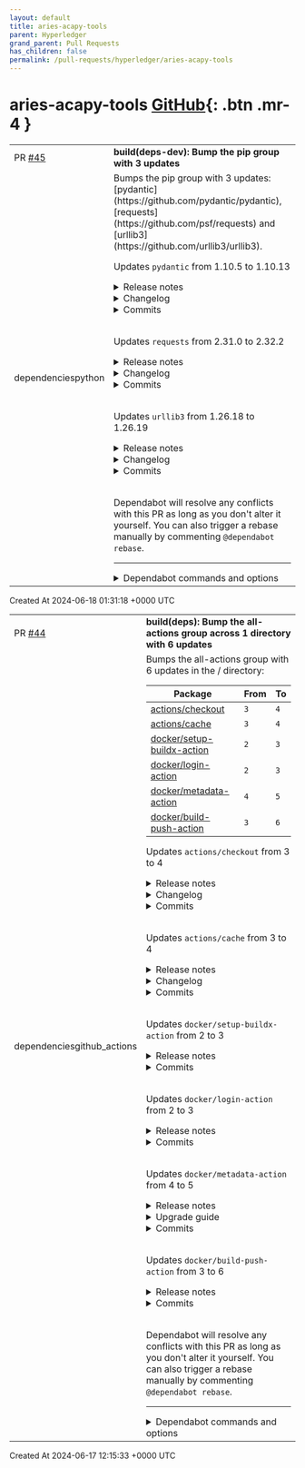 ```yaml
---
layout: default
title: aries-acapy-tools
parent: Hyperledger
grand_parent: Pull Requests
has_children: false
permalink: /pull-requests/hyperledger/aries-acapy-tools
---
```


# aries-acapy-tools <span class="fs-3 right-align">[GitHub](https://github.com/hyperledger/aries-acapy-tools){: .btn .mr-4 }</span>


<div>
    <table>
        <tr>
            <td>
                PR <a href="https://github.com/hyperledger/aries-acapy-tools/pull/45" class=".btn">#45</a>
            </td>
            <td>
                <b>
                    build(deps-dev): Bump the pip group with 3 updates
                </b>
            </td>
        </tr>
        <tr>
            <td>
                <span class="chip">dependencies</span><span class="chip">python</span>
            </td>
            <td>
                Bumps the pip group with 3 updates: [pydantic](https://github.com/pydantic/pydantic), [requests](https://github.com/psf/requests) and [urllib3](https://github.com/urllib3/urllib3).

Updates `pydantic` from 1.10.5 to 1.10.13
<details>
<summary>Release notes</summary>
<p><em>Sourced from <a href="https://github.com/pydantic/pydantic/releases">pydantic's releases</a>.</em></p>
<blockquote>
<h2>V1.10.13 2023-09-27</h2>
<h2>What's Changed</h2>
<ul>
<li>Update pip commands to install 1.10 by <a href="https://github.com/chbndrhnns"><code>@​chbndrhnns</code></a> in <a href="https://redirect.github.com/pydantic/pydantic/pull/6930">pydantic/pydantic#6930</a></li>
<li>Make the v1 mypy plugin work with both v1 and v2 by <a href="https://github.com/dmontagu"><code>@​dmontagu</code></a> in <a href="https://redirect.github.com/pydantic/pydantic/pull/6920">pydantic/pydantic#6920</a></li>
<li>[Backport] Add max length check to <code>validate_email</code> by <a href="https://github.com/hramezani"><code>@​hramezani</code></a> in <a href="https://redirect.github.com/pydantic/pydantic/pull/7673">pydantic/pydantic#7673</a></li>
</ul>
<p><strong>Full Changelog</strong>: <a href="https://github.com/pydantic/pydantic/compare/v1.10.12...v1.10.13">https://github.com/pydantic/pydantic/compare/v1.10.12...v1.10.13</a></p>
<h2>V1.10.12</h2>
<h2>What's Changed</h2>
<ul>
<li>Deque's maxlen property dropped on V1 validation by <a href="https://github.com/maciekglowka"><code>@​maciekglowka</code></a> in <a href="https://redirect.github.com/pydantic/pydantic/pull/6586">pydantic/pydantic#6586</a></li>
<li>Prepare release 1.10.12 by <a href="https://github.com/hramezani"><code>@​hramezani</code></a> in <a href="https://redirect.github.com/pydantic/pydantic/pull/6825">pydantic/pydantic#6825</a></li>
</ul>
<h2>New Contributors</h2>
<ul>
<li><a href="https://github.com/maciekglowka"><code>@​maciekglowka</code></a> made their first contribution in <a href="https://redirect.github.com/pydantic/pydantic/pull/6586">pydantic/pydantic#6586</a></li>
</ul>
<p><strong>Full Changelog</strong>: <a href="https://github.com/pydantic/pydantic/compare/v1.10.11...v1.10.12">https://github.com/pydantic/pydantic/compare/v1.10.11...v1.10.12</a></p>
<h2>V1.10.11</h2>
<h2>What's Changed</h2>
<ul>
<li>Fix import of create_model in tools.py by <a href="https://github.com/SharathHuddar"><code>@​SharathHuddar</code></a> in <a href="https://redirect.github.com/pydantic/pydantic/pull/6364">pydantic/pydantic#6364</a></li>
<li>Prepare for 1.10.11 by <a href="https://github.com/hramezani"><code>@​hramezani</code></a> in <a href="https://redirect.github.com/pydantic/pydantic/pull/6420">pydantic/pydantic#6420</a></li>
</ul>
<h2>New Contributors</h2>
<ul>
<li><a href="https://github.com/SharathHuddar"><code>@​SharathHuddar</code></a> made their first contribution in <a href="https://redirect.github.com/pydantic/pydantic/pull/6364">pydantic/pydantic#6364</a></li>
</ul>
<p><strong>Full Changelog</strong>: <a href="https://github.com/pydantic/pydantic/compare/v1.10.10...v1.10.11">https://github.com/pydantic/pydantic/compare/v1.10.10...v1.10.11</a></p>
<h2>V1.10.10</h2>
<h2>What's Changed</h2>
<ul>
<li>Fix racy doctests by <a href="https://github.com/K900"><code>@​K900</code></a> in <a href="https://redirect.github.com/pydantic/pydantic/pull/6103">pydantic/pydantic#6103</a></li>
<li>✅ Update FastAPI test script by <a href="https://github.com/Kludex"><code>@​Kludex</code></a> in <a href="https://redirect.github.com/pydantic/pydantic/pull/6117">pydantic/pydantic#6117</a></li>
<li>add roadmap to annoucement by <a href="https://github.com/samuelcolvin"><code>@​samuelcolvin</code></a> in <a href="https://redirect.github.com/pydantic/pydantic/pull/6120">pydantic/pydantic#6120</a></li>
<li>Fixed literal validator errors for unhashable values by <a href="https://github.com/markus1978"><code>@​markus1978</code></a> in <a href="https://redirect.github.com/pydantic/pydantic/pull/6194">pydantic/pydantic#6194</a></li>
<li>Bug fix for forward refs in generics by <a href="https://github.com/mark-todd"><code>@​mark-todd</code></a> in <a href="https://redirect.github.com/pydantic/pydantic/pull/6157">pydantic/pydantic#6157</a></li>
<li>Add Pydantic <code>Json</code> field support to settings management by <a href="https://github.com/hramezani"><code>@​hramezani</code></a> in <a href="https://redirect.github.com/pydantic/pydantic/pull/6250">pydantic/pydantic#6250</a></li>
</ul>
<h2>New Contributors</h2>
<ul>
<li><a href="https://github.com/K900"><code>@​K900</code></a> made their first contribution in <a href="https://redirect.github.com/pydantic/pydantic/pull/6103">pydantic/pydantic#6103</a></li>
<li><a href="https://github.com/markus1978"><code>@​markus1978</code></a> made their first contribution in <a href="https://redirect.github.com/pydantic/pydantic/pull/6194">pydantic/pydantic#6194</a></li>
</ul>
<p><strong>Full Changelog</strong>: <a href="https://github.com/pydantic/pydantic/compare/v1.10.9...v1.10.10">https://github.com/pydantic/pydantic/compare/v1.10.9...v1.10.10</a></p>
<h2>V1.10.9</h2>
<h2>What's Changed</h2>
<ul>
<li>Add Pydantic classifier by <a href="https://github.com/hramezani"><code>@​hramezani</code></a> in <a href="https://redirect.github.com/pydantic/pydantic/pull/5847">pydantic/pydantic#5847</a></li>
<li>📌 Use Cython &lt; v3 by <a href="https://github.com/lig"><code>@​lig</code></a> in <a href="https://redirect.github.com/pydantic/pydantic/pull/5845">pydantic/pydantic#5845</a></li>
<li>[cherry-pick] Fix mypy plugin for 1.4.0 (<a href="https://redirect.github.com/pydantic/pydantic/issues/5927">#5927</a>) by <a href="https://github.com/cdce8p"><code>@​cdce8p</code></a> in <a href="https://redirect.github.com/pydantic/pydantic/pull/5928">pydantic/pydantic#5928</a></li>
<li>Add future and past date hypothesis strategies by <a href="https://github.com/bschoenmaeckers"><code>@​bschoenmaeckers</code></a> in <a href="https://redirect.github.com/pydantic/pydantic/pull/5850">pydantic/pydantic#5850</a></li>
</ul>
<!-- raw HTML omitted -->
</blockquote>
<p>... (truncated)</p>
</details>
<details>
<summary>Changelog</summary>
<p><em>Sourced from <a href="https://github.com/pydantic/pydantic/blob/main/HISTORY.md">pydantic's changelog</a>.</em></p>
<blockquote>
<h2>v1.10.13 (2023-09-27)</h2>
<ul>
<li>Fix: Add max length check to <code>pydantic.validate_email</code>, <a href="https://redirect.github.com/pydantic/pydantic/issues/7673">#7673</a> by <a href="https://github.com/hramezani"><code>@​hramezani</code></a></li>
<li>Docs: Fix pip commands to install v1, <a href="https://redirect.github.com/pydantic/pydantic/issues/6930">#6930</a> by <a href="https://github.com/chbndrhnns"><code>@​chbndrhnns</code></a></li>
</ul>
<h2>v1.10.12 (2023-07-24)</h2>
<ul>
<li>Fixes the <code>maxlen</code> property being dropped on <code>deque</code> validation. Happened only if the deque item has been typed. Changes the <code>_validate_sequence_like</code> func, <a href="https://redirect.github.com/pydantic/pydantic/pull/6581">#6581</a> by <a href="https://github.com/maciekglowka"><code>@​maciekglowka</code></a></li>
</ul>
<h2>v1.10.11 (2023-07-04)</h2>
<ul>
<li>Importing create_model in tools.py through relative path instead of absolute path - so that it doesn't import V2 code when copied over to V2 branch, <a href="https://redirect.github.com/pydantic/pydantic/pull/6361">#6361</a> by <a href="https://github.com/SharathHuddar"><code>@​SharathHuddar</code></a></li>
</ul>
<h2>v1.10.10 (2023-06-30)</h2>
<ul>
<li>Add Pydantic <code>Json</code> field support to settings management, <a href="https://redirect.github.com/pydantic/pydantic/pull/6250">#6250</a> by <a href="https://github.com/hramezani"><code>@​hramezani</code></a></li>
<li>Fixed literal validator errors for unhashable values, <a href="https://redirect.github.com/pydantic/pydantic/pull/6188">#6188</a> by <a href="https://github.com/markus1978"><code>@​markus1978</code></a></li>
<li>Fixed bug with generics receiving forward refs, <a href="https://redirect.github.com/pydantic/pydantic/pull/6130">#6130</a> by <a href="https://github.com/mark-todd"><code>@​mark-todd</code></a></li>
<li>Update install method of FastAPI for internal tests in CI, <a href="https://redirect.github.com/pydantic/pydantic/pull/6117">#6117</a> by <a href="https://github.com/Kludex"><code>@​Kludex</code></a></li>
</ul>
<h2>v1.10.9 (2023-06-07)</h2>
<ul>
<li>Fix trailing zeros not ignored in Decimal validation, <a href="https://redirect.github.com/pydantic/pydantic/pull/5968">#5968</a> by <a href="https://github.com/hramezani"><code>@​hramezani</code></a></li>
<li>Fix mypy plugin for v1.4.0, <a href="https://redirect.github.com/pydantic/pydantic/pull/5928">#5928</a> by <a href="https://github.com/cdce8p"><code>@​cdce8p</code></a></li>
<li>Add future and past date hypothesis strategies, <a href="https://redirect.github.com/pydantic/pydantic/pull/5850">#5850</a> by <a href="https://github.com/bschoenmaeckers"><code>@​bschoenmaeckers</code></a></li>
<li>Discourage usage of Cython 3 with Pydantic 1.x, <a href="https://redirect.github.com/pydantic/pydantic/pull/5845">#5845</a> by <a href="https://github.com/lig"><code>@​lig</code></a></li>
</ul>
<h2>v1.10.8 (2023-05-23)</h2>
<ul>
<li>Fix a bug in <code>Literal</code> usage with <code>typing-extension==4.6.0</code>, <a href="https://redirect.github.com/pydantic/pydantic/pull/5826">#5826</a> by <a href="https://github.com/hramezani"><code>@​hramezani</code></a></li>
<li>This solves the (closed) issue <a href="https://redirect.github.com/pydantic/pydantic/pull/3849">#3849</a> where aliased fields that use discriminated union fail to validate when the data contains the non-aliased field name, <a href="https://redirect.github.com/pydantic/pydantic/pull/5736">#5736</a> by <a href="https://github.com/benwah"><code>@​benwah</code></a></li>
<li>Update email-validator dependency to &gt;=2.0.0post2, <a href="https://redirect.github.com/pydantic/pydantic/pull/5627">#5627</a> by <a href="https://github.com/adriangb"><code>@​adriangb</code></a></li>
<li>update <code>AnyClassMethod</code> for changes in <a href="https://redirect.github.com/python/typeshed/issues/9771">python/typeshed#9771</a>, <a href="https://redirect.github.com/pydantic/pydantic/pull/5505">#5505</a> by <a href="https://github.com/ITProKyle"><code>@​ITProKyle</code></a></li>
</ul>
<h2>v1.10.7 (2023-03-22)</h2>
<ul>
<li>Fix creating schema from model using <code>ConstrainedStr</code> with <code>regex</code> as dict key, <a href="https://redirect.github.com/pydantic/pydantic/pull/5223">#5223</a> by <a href="https://github.com/matejetz"><code>@​matejetz</code></a></li>
<li>Address bug in mypy plugin caused by explicit_package_bases=True, <a href="https://redirect.github.com/pydantic/pydantic/pull/5191">#5191</a> by <a href="https://github.com/dmontagu"><code>@​dmontagu</code></a></li>
<li>Add implicit defaults in the mypy plugin for Field with no default argument, <a href="https://redirect.github.com/pydantic/pydantic/pull/5190">#5190</a> by <a href="https://github.com/dmontagu"><code>@​dmontagu</code></a></li>
<li>Fix schema generated for Enum values used as Literals in discriminated unions, <a href="https://redirect.github.com/pydantic/pydantic/pull/5188">#5188</a> by <a href="https://github.com/javibookline"><code>@​javibookline</code></a></li>
<li>Fix mypy failures caused by the pydantic mypy plugin when users define <code>from_orm</code> in their own classes, <a href="https://redirect.github.com/pydantic/pydantic/pull/5187">#5187</a> by <a href="https://github.com/dmontagu"><code>@​dmontagu</code></a></li>
<li>Fix <code>InitVar</code> usage with pydantic dataclasses, mypy version <code>1.1.1</code> and the custom mypy plugin, <a href="https://redirect.github.com/pydantic/pydantic/pull/5162">#5162</a> by <a href="https://github.com/cdce8p"><code>@​cdce8p</code></a></li>
</ul>
<h2>v1.10.6 (2023-03-08)</h2>
<ul>
<li>Implement logic to support creating validators from non standard callables by using defaults to identify them and unwrapping <code>functools.partial</code> and <code>functools.partialmethod</code> when checking the signature, <a href="https://redirect.github.com/pydantic/pydantic/pull/5126">#5126</a> by <a href="https://github.com/JensHeinrich"><code>@​JensHeinrich</code></a></li>
<li>Fix mypy plugin for v1.1.1, and fix <code>dataclass_transform</code> decorator for pydantic dataclasses, <a href="https://redirect.github.com/pydantic/pydantic/pull/5111">#5111</a> by <a href="https://github.com/cdce8p"><code>@​cdce8p</code></a></li>
<li>Raise <code>ValidationError</code>, not <code>ConfigError</code>, when a discriminator value is unhashable, <a href="https://redirect.github.com/pydantic/pydantic/pull/4773">#4773</a> by <a href="https://github.com/kurtmckee"><code>@​kurtmckee</code></a></li>
</ul>
</blockquote>
</details>
<details>
<summary>Commits</summary>
<ul>
<li><a href="https://github.com/pydantic/pydantic/commit/8822578619bf8d0bb754b1cf7a2a905b50240d01"><code>8822578</code></a> Prepare release 1.10.13 (<a href="https://redirect.github.com/pydantic/pydantic/issues/7674">#7674</a>)</li>
<li><a href="https://github.com/pydantic/pydantic/commit/59d8f38fd6220e3917c53785dbc70317d6f8e631"><code>59d8f38</code></a> [Backport] Add max length check to <code>validate_email</code> (<a href="https://redirect.github.com/pydantic/pydantic/issues/7673">#7673</a>)</li>
<li><a href="https://github.com/pydantic/pydantic/commit/69b92b547f7f268f7914d3346b57c59a0d550e42"><code>69b92b5</code></a> Make the v1 mypy plugin work with both v1 and v2 (<a href="https://redirect.github.com/pydantic/pydantic/issues/6920">#6920</a>)</li>
<li><a href="https://github.com/pydantic/pydantic/commit/87bf41755fe59082abf8352a2cf8c2889ee0849f"><code>87bf417</code></a> Update pip commands to install 1.10 (<a href="https://redirect.github.com/pydantic/pydantic/issues/6930">#6930</a>)</li>
<li><a href="https://github.com/pydantic/pydantic/commit/d9c2af3a701ca982945a590de1a1da98b3fb4003"><code>d9c2af3</code></a> Prepare release 1.10.12 (<a href="https://redirect.github.com/pydantic/pydantic/issues/6825">#6825</a>)</li>
<li><a href="https://github.com/pydantic/pydantic/commit/2aaddf6d692a6a467a401fae5840435c5459aa1b"><code>2aaddf6</code></a> Deque's maxlen property dropped on V1 validation (<a href="https://redirect.github.com/pydantic/pydantic/issues/6586">#6586</a>)</li>
<li><a href="https://github.com/pydantic/pydantic/commit/15c82d978d9e3b3893f00982b9e0c5c8d5c7821d"><code>15c82d9</code></a> Prepare for 1.10.11 (<a href="https://redirect.github.com/pydantic/pydantic/issues/6420">#6420</a>)</li>
<li><a href="https://github.com/pydantic/pydantic/commit/8750c37a553f5107562722605369fcd2cb7cdaa3"><code>8750c37</code></a> no longer tag docs release as latest</li>
<li><a href="https://github.com/pydantic/pydantic/commit/2c0e2a6d8a961ce320915302caadbb31cc565983"><code>2c0e2a6</code></a> Fix import of create_model in tools.py (<a href="https://redirect.github.com/pydantic/pydantic/issues/6364">#6364</a>)</li>
<li><a href="https://github.com/pydantic/pydantic/commit/0e8a387d6752dd859676da53298601ccae6a23a7"><code>0e8a387</code></a> Prepare for 1.10.10 (<a href="https://redirect.github.com/pydantic/pydantic/issues/6308">#6308</a>)</li>
<li>Additional commits viewable in <a href="https://github.com/pydantic/pydantic/compare/v1.10.5...v1.10.13">compare view</a></li>
</ul>
</details>
<br />

Updates `requests` from 2.31.0 to 2.32.2
<details>
<summary>Release notes</summary>
<p><em>Sourced from <a href="https://github.com/psf/requests/releases">requests's releases</a>.</em></p>
<blockquote>
<h2>v2.32.2</h2>
<h2>2.32.2 (2024-05-21)</h2>
<p><strong>Deprecations</strong></p>
<ul>
<li>
<p>To provide a more stable migration for custom HTTPAdapters impacted
by the CVE changes in 2.32.0, we've renamed <code>_get_connection</code> to
a new public API, <code>get_connection_with_tls_context</code>. Existing custom
HTTPAdapters will need to migrate their code to use this new API.
<code>get_connection</code> is considered deprecated in all versions of Requests&gt;=2.32.0.</p>
<p>A minimal (2-line) example has been provided in the linked PR to ease
migration, but we strongly urge users to evaluate if their custom adapter
is subject to the same issue described in CVE-2024-35195. (<a href="https://redirect.github.com/psf/requests/issues/6710">#6710</a>)</p>
</li>
</ul>
<h2>v2.32.1</h2>
<h2>2.32.1 (2024-05-20)</h2>
<p><strong>Bugfixes</strong></p>
<ul>
<li>Add missing test certs to the sdist distributed on PyPI.</li>
</ul>
<h2>v2.32.0</h2>
<h2>2.32.0 (2024-05-20)</h2>
<h2>🐍 PYCON US 2024 EDITION 🐍</h2>
<p><strong>Security</strong></p>
<ul>
<li>Fixed an issue where setting <code>verify=False</code> on the first request from a
Session will cause subsequent requests to the <em>same origin</em> to also ignore
cert verification, regardless of the value of <code>verify</code>.
(<a href="https://github.com/psf/requests/security/advisories/GHSA-9wx4-h78v-vm56">https://github.com/psf/requests/security/advisories/GHSA-9wx4-h78v-vm56</a>)</li>
</ul>
<p><strong>Improvements</strong></p>
<ul>
<li><code>verify=True</code> now reuses a global SSLContext which should improve
request time variance between first and subsequent requests. It should
also minimize certificate load time on Windows systems when using a Python
version built with OpenSSL 3.x. (<a href="https://redirect.github.com/psf/requests/issues/6667">#6667</a>)</li>
<li>Requests now supports optional use of character detection
(<code>chardet</code> or <code>charset_normalizer</code>) when repackaged or vendored.
This enables <code>pip</code> and other projects to minimize their vendoring
surface area. The <code>Response.text()</code> and <code>apparent_encoding</code> APIs
will default to <code>utf-8</code> if neither library is present. (<a href="https://redirect.github.com/psf/requests/issues/6702">#6702</a>)</li>
</ul>
<p><strong>Bugfixes</strong></p>
<ul>
<li>Fixed bug in length detection where emoji length was incorrectly
calculated in the request content-length. (<a href="https://redirect.github.com/psf/requests/issues/6589">#6589</a>)</li>
<li>Fixed deserialization bug in JSONDecodeError. (<a href="https://redirect.github.com/psf/requests/issues/6629">#6629</a>)</li>
<li>Fixed bug where an extra leading <code>/</code> (path separator) could lead
urllib3 to unnecessarily reparse the request URI. (<a href="https://redirect.github.com/psf/requests/issues/6644">#6644</a>)</li>
</ul>
<!-- raw HTML omitted -->
</blockquote>
<p>... (truncated)</p>
</details>
<details>
<summary>Changelog</summary>
<p><em>Sourced from <a href="https://github.com/psf/requests/blob/main/HISTORY.md">requests's changelog</a>.</em></p>
<blockquote>
<h2>2.32.2 (2024-05-21)</h2>
<p><strong>Deprecations</strong></p>
<ul>
<li>
<p>To provide a more stable migration for custom HTTPAdapters impacted
by the CVE changes in 2.32.0, we've renamed <code>_get_connection</code> to
a new public API, <code>get_connection_with_tls_context</code>. Existing custom
HTTPAdapters will need to migrate their code to use this new API.
<code>get_connection</code> is considered deprecated in all versions of Requests&gt;=2.32.0.</p>
<p>A minimal (2-line) example has been provided in the linked PR to ease
migration, but we strongly urge users to evaluate if their custom adapter
is subject to the same issue described in CVE-2024-35195. (<a href="https://redirect.github.com/psf/requests/issues/6710">#6710</a>)</p>
</li>
</ul>
<h2>2.32.1 (2024-05-20)</h2>
<p><strong>Bugfixes</strong></p>
<ul>
<li>Add missing test certs to the sdist distributed on PyPI.</li>
</ul>
<h2>2.32.0 (2024-05-20)</h2>
<p><strong>Security</strong></p>
<ul>
<li>Fixed an issue where setting <code>verify=False</code> on the first request from a
Session will cause subsequent requests to the <em>same origin</em> to also ignore
cert verification, regardless of the value of <code>verify</code>.
(<a href="https://github.com/psf/requests/security/advisories/GHSA-9wx4-h78v-vm56">https://github.com/psf/requests/security/advisories/GHSA-9wx4-h78v-vm56</a>)</li>
</ul>
<p><strong>Improvements</strong></p>
<ul>
<li><code>verify=True</code> now reuses a global SSLContext which should improve
request time variance between first and subsequent requests. It should
also minimize certificate load time on Windows systems when using a Python
version built with OpenSSL 3.x. (<a href="https://redirect.github.com/psf/requests/issues/6667">#6667</a>)</li>
<li>Requests now supports optional use of character detection
(<code>chardet</code> or <code>charset_normalizer</code>) when repackaged or vendored.
This enables <code>pip</code> and other projects to minimize their vendoring
surface area. The <code>Response.text()</code> and <code>apparent_encoding</code> APIs
will default to <code>utf-8</code> if neither library is present. (<a href="https://redirect.github.com/psf/requests/issues/6702">#6702</a>)</li>
</ul>
<p><strong>Bugfixes</strong></p>
<ul>
<li>Fixed bug in length detection where emoji length was incorrectly
calculated in the request content-length. (<a href="https://redirect.github.com/psf/requests/issues/6589">#6589</a>)</li>
<li>Fixed deserialization bug in JSONDecodeError. (<a href="https://redirect.github.com/psf/requests/issues/6629">#6629</a>)</li>
<li>Fixed bug where an extra leading <code>/</code> (path separator) could lead
urllib3 to unnecessarily reparse the request URI. (<a href="https://redirect.github.com/psf/requests/issues/6644">#6644</a>)</li>
</ul>
<p><strong>Deprecations</strong></p>
<!-- raw HTML omitted -->
</blockquote>
<p>... (truncated)</p>
</details>
<details>
<summary>Commits</summary>
<ul>
<li><a href="https://github.com/psf/requests/commit/88dce9d854797c05d0ff296b70e0430535ef8aaf"><code>88dce9d</code></a> v2.32.2</li>
<li><a href="https://github.com/psf/requests/commit/c98e4d133ef29c46a9b68cd783087218a8075e05"><code>c98e4d1</code></a> Merge pull request <a href="https://redirect.github.com/psf/requests/issues/6710">#6710</a> from nateprewitt/api_rename</li>
<li><a href="https://github.com/psf/requests/commit/92075b330a30b9883f466a43d3f7566ab849f91b"><code>92075b3</code></a> Add deprecation warning</li>
<li><a href="https://github.com/psf/requests/commit/aa1461b68aa73e2f6ec0e78c8853b635c76fd099"><code>aa1461b</code></a> Move _get_connection to get_connection_with_tls_context</li>
<li><a href="https://github.com/psf/requests/commit/970e8cec988421bd43da57350723b05c8ce8dc7e"><code>970e8ce</code></a> v2.32.1</li>
<li><a href="https://github.com/psf/requests/commit/d6ebc4a2f1f68b7e355fb7e4dd5ffc0845547f9f"><code>d6ebc4a</code></a> v2.32.0</li>
<li><a href="https://github.com/psf/requests/commit/9a40d1277807f0a4f26c9a37eea8ec90faa8aadc"><code>9a40d12</code></a> Avoid reloading root certificates to improve concurrent performance (<a href="https://redirect.github.com/psf/requests/issues/6667">#6667</a>)</li>
<li><a href="https://github.com/psf/requests/commit/0c030f78d24f29a459dbf39b28b4cc765e2153d7"><code>0c030f7</code></a> Merge pull request <a href="https://redirect.github.com/psf/requests/issues/6702">#6702</a> from nateprewitt/no_char_detection</li>
<li><a href="https://github.com/psf/requests/commit/555b870eb19d497ddb67042645420083ec8efb02"><code>555b870</code></a> Allow character detection dependencies to be optional in post-packaging steps</li>
<li><a href="https://github.com/psf/requests/commit/d6dded3f00afcf56a7e866cb0732799045301eb0"><code>d6dded3</code></a> Merge pull request <a href="https://redirect.github.com/psf/requests/issues/6700">#6700</a> from franekmagiera/update-redirect-to-invalid-uri-test</li>
<li>Additional commits viewable in <a href="https://github.com/psf/requests/compare/v2.31.0...v2.32.2">compare view</a></li>
</ul>
</details>
<br />

Updates `urllib3` from 1.26.18 to 1.26.19
<details>
<summary>Release notes</summary>
<p><em>Sourced from <a href="https://github.com/urllib3/urllib3/releases">urllib3's releases</a>.</em></p>
<blockquote>
<h2>1.26.19</h2>
<h2>🚀 urllib3 is fundraising for HTTP/2 support</h2>
<p><a href="https://sethmlarson.dev/urllib3-is-fundraising-for-http2-support">urllib3 is raising ~$40,000 USD</a> to release HTTP/2 support and ensure long-term sustainable maintenance of the project after a sharp decline in financial support for 2023. If your company or organization uses Python and would benefit from HTTP/2 support in Requests, pip, cloud SDKs, and thousands of other projects <a href="https://opencollective.com/urllib3">please consider contributing financially</a> to ensure HTTP/2 support is developed sustainably and maintained for the long-haul.</p>
<p>Thank you for your support.</p>
<h2>Changes</h2>
<ul>
<li>Added the <code>Proxy-Authorization</code> header to the list of headers to strip from requests when redirecting to a different host. As before, different headers can be set via <code>Retry.remove_headers_on_redirect</code>.</li>
</ul>
<p><strong>Full Changelog</strong>: <a href="https://github.com/urllib3/urllib3/compare/1.26.18...1.26.19">https://github.com/urllib3/urllib3/compare/1.26.18...1.26.19</a></p>
<p>Note that due to an issue with our release automation, no <code> multiple.intoto.jsonl</code> file is available for this release.</p>
</blockquote>
</details>
<details>
<summary>Changelog</summary>
<p><em>Sourced from <a href="https://github.com/urllib3/urllib3/blob/1.26.19/CHANGES.rst">urllib3's changelog</a>.</em></p>
<blockquote>
<h2>1.26.19 (2024-06-17)</h2>
<ul>
<li>Added the <code>Proxy-Authorization</code> header to the list of headers to strip from requests when redirecting to a different host. As before, different headers can be set via <code>Retry.remove_headers_on_redirect</code>.</li>
<li>Fixed handling of OpenSSL 3.2.0 new error message for misconfiguring an HTTP proxy as HTTPS. (<code>[#3405](https://github.com/urllib3/urllib3/issues/3405) &lt;https://github.com/urllib3/urllib3/issues/3405&gt;</code>__)</li>
</ul>
</blockquote>
</details>
<details>
<summary>Commits</summary>
<ul>
<li><a href="https://github.com/urllib3/urllib3/commit/d9d85c88aa644af56d5e129634e750ce76e1a765"><code>d9d85c8</code></a> Release 1.26.19</li>
<li><a href="https://github.com/urllib3/urllib3/commit/8528b63b6fe5cfd7b21942cf988670de68fcd8c0"><code>8528b63</code></a> [1.26] Fix downstream tests (<a href="https://redirect.github.com/urllib3/urllib3/issues/3409">#3409</a>)</li>
<li><a href="https://github.com/urllib3/urllib3/commit/40b6d1605814dd1db0a46e202d6e56f2e4c9a468"><code>40b6d16</code></a> Merge pull request from GHSA-34jh-p97f-mpxf</li>
<li><a href="https://github.com/urllib3/urllib3/commit/29cfd02f66376c61bd20f1725477925106321f68"><code>29cfd02</code></a> Fix handling of OpenSSL 3.2.0 new error message &quot;record layer failure&quot; (<a href="https://redirect.github.com/urllib3/urllib3/issues/3405">#3405</a>)</li>
<li><a href="https://github.com/urllib3/urllib3/commit/b60064388302f54a3455259ddab121618650a154"><code>b600643</code></a> [1.26] Bump RECENT_DATE (<a href="https://redirect.github.com/urllib3/urllib3/issues/3404">#3404</a>)</li>
<li><a href="https://github.com/urllib3/urllib3/commit/7e2d3890926d4788e219f63e2e36fbeb8714827f"><code>7e2d389</code></a> [1.26] Fix running CPython 2.7 tests in CI (<a href="https://redirect.github.com/urllib3/urllib3/issues/3137">#3137</a>)</li>
<li>See full diff in <a href="https://github.com/urllib3/urllib3/compare/1.26.18...1.26.19">compare view</a></li>
</ul>
</details>
<br />


Dependabot will resolve any conflicts with this PR as long as you don't alter it yourself. You can also trigger a rebase manually by commenting `@dependabot rebase`.

[//]: # (dependabot-automerge-start)
[//]: # (dependabot-automerge-end)

---

<details>
<summary>Dependabot commands and options</summary>
<br />

You can trigger Dependabot actions by commenting on this PR:
- `@dependabot rebase` will rebase this PR
- `@dependabot recreate` will recreate this PR, overwriting any edits that have been made to it
- `@dependabot merge` will merge this PR after your CI passes on it
- `@dependabot squash and merge` will squash and merge this PR after your CI passes on it
- `@dependabot cancel merge` will cancel a previously requested merge and block automerging
- `@dependabot reopen` will reopen this PR if it is closed
- `@dependabot close` will close this PR and stop Dependabot recreating it. You can achieve the same result by closing it manually
- `@dependabot show <dependency name> ignore conditions` will show all of the ignore conditions of the specified dependency
- `@dependabot ignore <dependency name> major version` will close this group update PR and stop Dependabot creating any more for the specific dependency's major version (unless you unignore this specific dependency's major version or upgrade to it yourself)
- `@dependabot ignore <dependency name> minor version` will close this group update PR and stop Dependabot creating any more for the specific dependency's minor version (unless you unignore this specific dependency's minor version or upgrade to it yourself)
- `@dependabot ignore <dependency name>` will close this group update PR and stop Dependabot creating any more for the specific dependency (unless you unignore this specific dependency or upgrade to it yourself)
- `@dependabot unignore <dependency name>` will remove all of the ignore conditions of the specified dependency
- `@dependabot unignore <dependency name> <ignore condition>` will remove the ignore condition of the specified dependency and ignore conditions
You can disable automated security fix PRs for this repo from the [Security Alerts page](https://github.com/hyperledger/aries-acapy-tools/network/alerts).

</details>
            </td>
        </tr>
    </table>
    <div class="right-align">
        Created At 2024-06-18 01:31:18 +0000 UTC
    </div>
</div>

<div>
    <table>
        <tr>
            <td>
                PR <a href="https://github.com/hyperledger/aries-acapy-tools/pull/44" class=".btn">#44</a>
            </td>
            <td>
                <b>
                    build(deps): Bump the all-actions group across 1 directory with 6 updates
                </b>
            </td>
        </tr>
        <tr>
            <td>
                <span class="chip">dependencies</span><span class="chip">github_actions</span>
            </td>
            <td>
                Bumps the all-actions group with 6 updates in the / directory:

| Package | From | To |
| --- | --- | --- |
| [actions/checkout](https://github.com/actions/checkout) | `3` | `4` |
| [actions/cache](https://github.com/actions/cache) | `3` | `4` |
| [docker/setup-buildx-action](https://github.com/docker/setup-buildx-action) | `2` | `3` |
| [docker/login-action](https://github.com/docker/login-action) | `2` | `3` |
| [docker/metadata-action](https://github.com/docker/metadata-action) | `4` | `5` |
| [docker/build-push-action](https://github.com/docker/build-push-action) | `3` | `6` |


Updates `actions/checkout` from 3 to 4
<details>
<summary>Release notes</summary>
<p><em>Sourced from <a href="https://github.com/actions/checkout/releases">actions/checkout's releases</a>.</em></p>
<blockquote>
<h2>v4.0.0</h2>
<h2>What's Changed</h2>
<ul>
<li>Update default runtime to node20 by <a href="https://github.com/takost"><code>@​takost</code></a> in <a href="https://redirect.github.com/actions/checkout/pull/1436">actions/checkout#1436</a></li>
<li>Support fetching without the --progress option by <a href="https://github.com/simonbaird"><code>@​simonbaird</code></a> in <a href="https://redirect.github.com/actions/checkout/pull/1067">actions/checkout#1067</a></li>
<li>Release 4.0.0 by <a href="https://github.com/takost"><code>@​takost</code></a> in <a href="https://redirect.github.com/actions/checkout/pull/1447">actions/checkout#1447</a></li>
</ul>
<h2>New Contributors</h2>
<ul>
<li><a href="https://github.com/takost"><code>@​takost</code></a> made their first contribution in <a href="https://redirect.github.com/actions/checkout/pull/1436">actions/checkout#1436</a></li>
<li><a href="https://github.com/simonbaird"><code>@​simonbaird</code></a> made their first contribution in <a href="https://redirect.github.com/actions/checkout/pull/1067">actions/checkout#1067</a></li>
</ul>
<p><strong>Full Changelog</strong>: <a href="https://github.com/actions/checkout/compare/v3...v4.0.0">https://github.com/actions/checkout/compare/v3...v4.0.0</a></p>
<h2>v3.6.0</h2>
<h2>What's Changed</h2>
<ul>
<li>Mark test scripts with Bash'isms to be run via Bash by <a href="https://github.com/dscho"><code>@​dscho</code></a> in <a href="https://redirect.github.com/actions/checkout/pull/1377">actions/checkout#1377</a></li>
<li>Add option to fetch tags even if fetch-depth &gt; 0 by <a href="https://github.com/RobertWieczoreck"><code>@​RobertWieczoreck</code></a> in <a href="https://redirect.github.com/actions/checkout/pull/579">actions/checkout#579</a></li>
<li>Release 3.6.0 by <a href="https://github.com/luketomlinson"><code>@​luketomlinson</code></a> in <a href="https://redirect.github.com/actions/checkout/pull/1437">actions/checkout#1437</a></li>
</ul>
<h2>New Contributors</h2>
<ul>
<li><a href="https://github.com/RobertWieczoreck"><code>@​RobertWieczoreck</code></a> made their first contribution in <a href="https://redirect.github.com/actions/checkout/pull/579">actions/checkout#579</a></li>
<li><a href="https://github.com/luketomlinson"><code>@​luketomlinson</code></a> made their first contribution in <a href="https://redirect.github.com/actions/checkout/pull/1437">actions/checkout#1437</a></li>
</ul>
<p><strong>Full Changelog</strong>: <a href="https://github.com/actions/checkout/compare/v3.5.3...v3.6.0">https://github.com/actions/checkout/compare/v3.5.3...v3.6.0</a></p>
<h2>v3.5.3</h2>
<h2>What's Changed</h2>
<ul>
<li>Fix: Checkout Issue in self hosted runner due to faulty submodule check-ins by <a href="https://github.com/megamanics"><code>@​megamanics</code></a> in <a href="https://redirect.github.com/actions/checkout/pull/1196">actions/checkout#1196</a></li>
<li>Fix typos found by codespell by <a href="https://github.com/DimitriPapadopoulos"><code>@​DimitriPapadopoulos</code></a> in <a href="https://redirect.github.com/actions/checkout/pull/1287">actions/checkout#1287</a></li>
<li>Add support for sparse checkouts by <a href="https://github.com/dscho"><code>@​dscho</code></a> and <a href="https://github.com/dfdez"><code>@​dfdez</code></a> in <a href="https://redirect.github.com/actions/checkout/pull/1369">actions/checkout#1369</a></li>
<li>Release v3.5.3 by <a href="https://github.com/TingluoHuang"><code>@​TingluoHuang</code></a> in <a href="https://redirect.github.com/actions/checkout/pull/1376">actions/checkout#1376</a></li>
</ul>
<h2>New Contributors</h2>
<ul>
<li><a href="https://github.com/megamanics"><code>@​megamanics</code></a> made their first contribution in <a href="https://redirect.github.com/actions/checkout/pull/1196">actions/checkout#1196</a></li>
<li><a href="https://github.com/DimitriPapadopoulos"><code>@​DimitriPapadopoulos</code></a> made their first contribution in <a href="https://redirect.github.com/actions/checkout/pull/1287">actions/checkout#1287</a></li>
<li><a href="https://github.com/dfdez"><code>@​dfdez</code></a> made their first contribution in <a href="https://redirect.github.com/actions/checkout/pull/1369">actions/checkout#1369</a></li>
</ul>
<p><strong>Full Changelog</strong>: <a href="https://github.com/actions/checkout/compare/v3...v3.5.3">https://github.com/actions/checkout/compare/v3...v3.5.3</a></p>
<h2>v3.5.2</h2>
<h2>What's Changed</h2>
<ul>
<li>Fix: Use correct API url / endpoint in GHES by <a href="https://github.com/fhammerl"><code>@​fhammerl</code></a> in <a href="https://redirect.github.com/actions/checkout/pull/1289">actions/checkout#1289</a> based on <a href="https://redirect.github.com/actions/checkout/issues/1286">#1286</a> by <a href="https://github.com/1newsr"><code>@​1newsr</code></a></li>
</ul>
<p><strong>Full Changelog</strong>: <a href="https://github.com/actions/checkout/compare/v3.5.1...v3.5.2">https://github.com/actions/checkout/compare/v3.5.1...v3.5.2</a></p>
<h2>v3.5.1</h2>
<h2>What's Changed</h2>
<ul>
<li>Improve checkout performance on Windows runners by upgrading <code>@​actions/github</code> dependency by <a href="https://github.com/BrettDong"><code>@​BrettDong</code></a> in <a href="https://redirect.github.com/actions/checkout/pull/1246">actions/checkout#1246</a></li>
</ul>
<h2>New Contributors</h2>
<ul>
<li><a href="https://github.com/BrettDong"><code>@​BrettDong</code></a> made their first contribution in <a href="https://redirect.github.com/actions/checkout/pull/1246">actions/checkout#1246</a></li>
</ul>
<!-- raw HTML omitted -->
</blockquote>
<p>... (truncated)</p>
</details>
<details>
<summary>Changelog</summary>
<p><em>Sourced from <a href="https://github.com/actions/checkout/blob/main/CHANGELOG.md">actions/checkout's changelog</a>.</em></p>
<blockquote>
<h1>Changelog</h1>
<h2>v4.1.7</h2>
<ul>
<li>Bump the minor-npm-dependencies group across 1 directory with 4 updates by <a href="https://github.com/dependabot"><code>@​dependabot</code></a> in <a href="https://redirect.github.com/actions/checkout/pull/1739">actions/checkout#1739</a></li>
<li>Bump actions/checkout from 3 to 4 by <a href="https://github.com/dependabot"><code>@​dependabot</code></a> in <a href="https://redirect.github.com/actions/checkout/pull/1697">actions/checkout#1697</a></li>
<li>Check out other refs/* by commit by <a href="https://github.com/orhantoy"><code>@​orhantoy</code></a> in <a href="https://redirect.github.com/actions/checkout/pull/1774">actions/checkout#1774</a></li>
<li>Pin actions/checkout's own workflows to a known, good, stable version. by <a href="https://github.com/jww3"><code>@​jww3</code></a> in <a href="https://redirect.github.com/actions/checkout/pull/1776">actions/checkout#1776</a></li>
</ul>
<h2>v4.1.6</h2>
<ul>
<li>Check platform to set archive extension appropriately by <a href="https://github.com/cory-miller"><code>@​cory-miller</code></a> in <a href="https://redirect.github.com/actions/checkout/pull/1732">actions/checkout#1732</a></li>
</ul>
<h2>v4.1.5</h2>
<ul>
<li>Update NPM dependencies by <a href="https://github.com/cory-miller"><code>@​cory-miller</code></a> in <a href="https://redirect.github.com/actions/checkout/pull/1703">actions/checkout#1703</a></li>
<li>Bump github/codeql-action from 2 to 3 by <a href="https://github.com/dependabot"><code>@​dependabot</code></a> in <a href="https://redirect.github.com/actions/checkout/pull/1694">actions/checkout#1694</a></li>
<li>Bump actions/setup-node from 1 to 4 by <a href="https://github.com/dependabot"><code>@​dependabot</code></a> in <a href="https://redirect.github.com/actions/checkout/pull/1696">actions/checkout#1696</a></li>
<li>Bump actions/upload-artifact from 2 to 4 by <a href="https://github.com/dependabot"><code>@​dependabot</code></a> in <a href="https://redirect.github.com/actions/checkout/pull/1695">actions/checkout#1695</a></li>
<li>README: Suggest <code>user.email</code> to be <code>41898282+github-actions[bot]@users.noreply.github.com</code> by <a href="https://github.com/cory-miller"><code>@​cory-miller</code></a> in <a href="https://redirect.github.com/actions/checkout/pull/1707">actions/checkout#1707</a></li>
</ul>
<h2>v4.1.4</h2>
<ul>
<li>Disable <code>extensions.worktreeConfig</code> when disabling <code>sparse-checkout</code> by <a href="https://github.com/jww3"><code>@​jww3</code></a> in <a href="https://redirect.github.com/actions/checkout/pull/1692">actions/checkout#1692</a></li>
<li>Add dependabot config by <a href="https://github.com/cory-miller"><code>@​cory-miller</code></a> in <a href="https://redirect.github.com/actions/checkout/pull/1688">actions/checkout#1688</a></li>
<li>Bump the minor-actions-dependencies group with 2 updates by <a href="https://github.com/dependabot"><code>@​dependabot</code></a> in <a href="https://redirect.github.com/actions/checkout/pull/1693">actions/checkout#1693</a></li>
<li>Bump word-wrap from 1.2.3 to 1.2.5 by <a href="https://github.com/dependabot"><code>@​dependabot</code></a> in <a href="https://redirect.github.com/actions/checkout/pull/1643">actions/checkout#1643</a></li>
</ul>
<h2>v4.1.3</h2>
<ul>
<li>Check git version before attempting to disable <code>sparse-checkout</code> by <a href="https://github.com/jww3"><code>@​jww3</code></a> in <a href="https://redirect.github.com/actions/checkout/pull/1656">actions/checkout#1656</a></li>
<li>Add SSH user parameter by <a href="https://github.com/cory-miller"><code>@​cory-miller</code></a> in <a href="https://redirect.github.com/actions/checkout/pull/1685">actions/checkout#1685</a></li>
<li>Update <code>actions/checkout</code> version in <code>update-main-version.yml</code> by <a href="https://github.com/jww3"><code>@​jww3</code></a> in <a href="https://redirect.github.com/actions/checkout/pull/1650">actions/checkout#1650</a></li>
</ul>
<h2>v4.1.2</h2>
<ul>
<li>Fix: Disable sparse checkout whenever <code>sparse-checkout</code> option is not present <a href="https://github.com/dscho"><code>@​dscho</code></a> in <a href="https://redirect.github.com/actions/checkout/pull/1598">actions/checkout#1598</a></li>
</ul>
<h2>v4.1.1</h2>
<ul>
<li>Correct link to GitHub Docs by <a href="https://github.com/peterbe"><code>@​peterbe</code></a> in <a href="https://redirect.github.com/actions/checkout/pull/1511">actions/checkout#1511</a></li>
<li>Link to release page from what's new section by <a href="https://github.com/cory-miller"><code>@​cory-miller</code></a> in <a href="https://redirect.github.com/actions/checkout/pull/1514">actions/checkout#1514</a></li>
</ul>
<h2>v4.1.0</h2>
<ul>
<li><a href="https://redirect.github.com/actions/checkout/pull/1396">Add support for partial checkout filters</a></li>
</ul>
<h2>v4.0.0</h2>
<ul>
<li><a href="https://redirect.github.com/actions/checkout/pull/1067">Support fetching without the --progress option</a></li>
<li><a href="https://redirect.github.com/actions/checkout/pull/1436">Update to node20</a></li>
</ul>
<h2>v3.6.0</h2>
<ul>
<li><a href="https://redirect.github.com/actions/checkout/pull/1377">Fix: Mark test scripts with Bash'isms to be run via Bash</a></li>
<li><a href="https://redirect.github.com/actions/checkout/pull/579">Add option to fetch tags even if fetch-depth &gt; 0</a></li>
</ul>
<h2>v3.5.3</h2>
<ul>
<li><a href="https://redirect.github.com/actions/checkout/pull/1196">Fix: Checkout fail in self-hosted runners when faulty submodule are checked-in</a></li>
<li><a href="https://redirect.github.com/actions/checkout/pull/1287">Fix typos found by codespell</a></li>
</ul>
<!-- raw HTML omitted -->
</blockquote>
<p>... (truncated)</p>
</details>
<details>
<summary>Commits</summary>
<ul>
<li><a href="https://github.com/actions/checkout/commit/692973e3d937129bcbf40652eb9f2f61becf3332"><code>692973e</code></a> Prepare 4.1.7 release (<a href="https://redirect.github.com/actions/checkout/issues/1775">#1775</a>)</li>
<li><a href="https://github.com/actions/checkout/commit/6ccd57f4c5d15bdc2fef309bd9fb6cc9db2ef1c6"><code>6ccd57f</code></a> Pin actions/checkout's own workflows to a known, good, stable version. (<a href="https://redirect.github.com/actions/checkout/issues/1776">#1776</a>)</li>
<li><a href="https://github.com/actions/checkout/commit/b17fe1e4d59a9d1d95a7aead5e6fcd13e50939a5"><code>b17fe1e</code></a> Handle hidden refs (<a href="https://redirect.github.com/actions/checkout/issues/1774">#1774</a>)</li>
<li><a href="https://github.com/actions/checkout/commit/b80ff79f1755d06ba70441c368a6fe801f5f3a62"><code>b80ff79</code></a> Bump actions/checkout from 3 to 4 (<a href="https://redirect.github.com/actions/checkout/issues/1697">#1697</a>)</li>
<li><a href="https://github.com/actions/checkout/commit/b1ec3021b8fa02164da82ca1557d017d83b0e179"><code>b1ec302</code></a> Bump the minor-npm-dependencies group across 1 directory with 4 updates (<a href="https://redirect.github.com/actions/checkout/issues/1739">#1739</a>)</li>
<li><a href="https://github.com/actions/checkout/commit/a5ac7e51b41094c92402da3b24376905380afc29"><code>a5ac7e5</code></a> Update for 4.1.6 release (<a href="https://redirect.github.com/actions/checkout/issues/1733">#1733</a>)</li>
<li><a href="https://github.com/actions/checkout/commit/24ed1a352802348c9e4e8d13de9177fb95b537ba"><code>24ed1a3</code></a> Check platform for extension (<a href="https://redirect.github.com/actions/checkout/issues/1732">#1732</a>)</li>
<li><a href="https://github.com/actions/checkout/commit/44c2b7a8a4ea60a981eaca3cf939b5f4305c123b"><code>44c2b7a</code></a> README: Suggest <code>user.email</code> to be `41898282+github-actions[bot]<a href="https://github.com/users"><code>@​users</code></a>.norepl...</li>
<li><a href="https://github.com/actions/checkout/commit/8459bc0c7e3759cdf591f513d9f141a95fef0a8f"><code>8459bc0</code></a> Bump actions/upload-artifact from 2 to 4 (<a href="https://redirect.github.com/actions/checkout/issues/1695">#1695</a>)</li>
<li><a href="https://github.com/actions/checkout/commit/3f603f6d5e9f40714f97b2f017aa0df2a443192a"><code>3f603f6</code></a> Bump actions/setup-node from 1 to 4 (<a href="https://redirect.github.com/actions/checkout/issues/1696">#1696</a>)</li>
<li>Additional commits viewable in <a href="https://github.com/actions/checkout/compare/v3...v4">compare view</a></li>
</ul>
</details>
<br />

Updates `actions/cache` from 3 to 4
<details>
<summary>Release notes</summary>
<p><em>Sourced from <a href="https://github.com/actions/cache/releases">actions/cache's releases</a>.</em></p>
<blockquote>
<h2>v4.0.0</h2>
<h2>What's Changed</h2>
<ul>
<li>Update action to node20 by <a href="https://github.com/takost"><code>@​takost</code></a> in <a href="https://redirect.github.com/actions/cache/pull/1284">actions/cache#1284</a></li>
<li>feat: save-always flag by <a href="https://github.com/to-s"><code>@​to-s</code></a> in <a href="https://redirect.github.com/actions/cache/pull/1242">actions/cache#1242</a></li>
</ul>
<h2>New Contributors</h2>
<ul>
<li><a href="https://github.com/takost"><code>@​takost</code></a> made their first contribution in <a href="https://redirect.github.com/actions/cache/pull/1284">actions/cache#1284</a></li>
<li><a href="https://github.com/to-s"><code>@​to-s</code></a> made their first contribution in <a href="https://redirect.github.com/actions/cache/pull/1242">actions/cache#1242</a></li>
</ul>
<p><strong>Full Changelog</strong>: <a href="https://github.com/actions/cache/compare/v3...v4.0.0">https://github.com/actions/cache/compare/v3...v4.0.0</a></p>
<h2>v3.3.3</h2>
<h2>What's Changed</h2>
<ul>
<li>Cache v3.3.3 by <a href="https://github.com/robherley"><code>@​robherley</code></a> in <a href="https://redirect.github.com/actions/cache/pull/1302">actions/cache#1302</a></li>
</ul>
<h2>New Contributors</h2>
<ul>
<li><a href="https://github.com/robherley"><code>@​robherley</code></a> made their first contribution in <a href="https://redirect.github.com/actions/cache/pull/1302">actions/cache#1302</a></li>
</ul>
<p><strong>Full Changelog</strong>: <a href="https://github.com/actions/cache/compare/v3...v3.3.3">https://github.com/actions/cache/compare/v3...v3.3.3</a></p>
<h2>v3.3.2</h2>
<h2>What's Changed</h2>
<ul>
<li>Fixed readme with new segment timeout values by <a href="https://github.com/kotewar"><code>@​kotewar</code></a> in <a href="https://redirect.github.com/actions/cache/pull/1133">actions/cache#1133</a></li>
<li>Readme fixes by <a href="https://github.com/kotewar"><code>@​kotewar</code></a> in <a href="https://redirect.github.com/actions/cache/pull/1134">actions/cache#1134</a></li>
<li>Updated description of the lookup-only input for main action by <a href="https://github.com/kotewar"><code>@​kotewar</code></a> in <a href="https://redirect.github.com/actions/cache/pull/1130">actions/cache#1130</a></li>
<li>Change two new actions mention as quoted text by <a href="https://github.com/bishal-pdMSFT"><code>@​bishal-pdMSFT</code></a> in <a href="https://redirect.github.com/actions/cache/pull/1131">actions/cache#1131</a></li>
<li>Update Cross-OS Caching tips by <a href="https://github.com/pdotl"><code>@​pdotl</code></a> in <a href="https://redirect.github.com/actions/cache/pull/1122">actions/cache#1122</a></li>
<li>Bazel example (Take <a href="https://redirect.github.com/actions/cache/issues/2">#2</a>️⃣) by <a href="https://github.com/vorburger"><code>@​vorburger</code></a> in <a href="https://redirect.github.com/actions/cache/pull/1132">actions/cache#1132</a></li>
<li>Remove actions to add new PRs and issues to a project board by <a href="https://github.com/jorendorff"><code>@​jorendorff</code></a> in <a href="https://redirect.github.com/actions/cache/pull/1187">actions/cache#1187</a></li>
<li>Consume latest toolkit and fix dangling promise bug by <a href="https://github.com/chkimes"><code>@​chkimes</code></a> in <a href="https://redirect.github.com/actions/cache/pull/1217">actions/cache#1217</a></li>
<li>Bump action version to 3.3.2 by <a href="https://github.com/bethanyj28"><code>@​bethanyj28</code></a> in <a href="https://redirect.github.com/actions/cache/pull/1236">actions/cache#1236</a></li>
</ul>
<h2>New Contributors</h2>
<ul>
<li><a href="https://github.com/vorburger"><code>@​vorburger</code></a> made their first contribution in <a href="https://redirect.github.com/actions/cache/pull/1132">actions/cache#1132</a></li>
<li><a href="https://github.com/jorendorff"><code>@​jorendorff</code></a> made their first contribution in <a href="https://redirect.github.com/actions/cache/pull/1187">actions/cache#1187</a></li>
<li><a href="https://github.com/chkimes"><code>@​chkimes</code></a> made their first contribution in <a href="https://redirect.github.com/actions/cache/pull/1217">actions/cache#1217</a></li>
<li><a href="https://github.com/bethanyj28"><code>@​bethanyj28</code></a> made their first contribution in <a href="https://redirect.github.com/actions/cache/pull/1236">actions/cache#1236</a></li>
</ul>
<p><strong>Full Changelog</strong>: <a href="https://github.com/actions/cache/compare/v3...v3.3.2">https://github.com/actions/cache/compare/v3...v3.3.2</a></p>
<h2>v3.3.1</h2>
<h2>What's Changed</h2>
<ul>
<li>Reduced download segment size to 128 MB and timeout to 10 minutes by <a href="https://github.com/kotewar"><code>@​kotewar</code></a> in <a href="https://redirect.github.com/actions/cache/pull/1129">actions/cache#1129</a></li>
</ul>
<p><strong>Full Changelog</strong>: <a href="https://github.com/actions/cache/compare/v3...v3.3.1">https://github.com/actions/cache/compare/v3...v3.3.1</a></p>
<h2>v3.3.0</h2>
<h2>What's Changed</h2>
<ul>
<li>Bug: Permission is missing in cache delete example by <a href="https://github.com/kotokaze"><code>@​kotokaze</code></a> in <a href="https://redirect.github.com/actions/cache/pull/1123">actions/cache#1123</a></li>
</ul>
<!-- raw HTML omitted -->
</blockquote>
<p>... (truncated)</p>
</details>
<details>
<summary>Changelog</summary>
<p><em>Sourced from <a href="https://github.com/actions/cache/blob/main/RELEASES.md">actions/cache's changelog</a>.</em></p>
<blockquote>
<h1>Releases</h1>
<h3>4.0.2</h3>
<ul>
<li>Fixed restore <code>fail-on-cache-miss</code> not working.</li>
</ul>
<h3>4.0.1</h3>
<ul>
<li>Updated <code>isGhes</code> check</li>
</ul>
<h3>4.0.0</h3>
<ul>
<li>Updated minimum runner version support from node 12 -&gt; node 20</li>
</ul>
<h3>3.3.3</h3>
<ul>
<li>Updates <code>@​actions/cache</code> to v3.2.3 to fix accidental mutated path arguments to <code>getCacheVersion</code> <a href="https://redirect.github.com/actions/toolkit/pull/1378">actions/toolkit#1378</a></li>
<li>Additional audit fixes of npm package(s)</li>
</ul>
<h3>3.3.2</h3>
<ul>
<li>Fixes bug with Azure SDK causing blob downloads to get stuck.</li>
</ul>
<h3>3.3.1</h3>
<ul>
<li>Reduced segment size to 128MB and segment timeout to 10 minutes to fail fast in case the cache download is stuck.</li>
</ul>
<h3>3.3.0</h3>
<ul>
<li>Added option to lookup cache without downloading it.</li>
</ul>
<h3>3.2.6</h3>
<ul>
<li>Fix zstd not being used after zstd version upgrade to 1.5.4 on hosted runners.</li>
</ul>
<h3>3.2.5</h3>
<ul>
<li>Added fix to prevent from setting MYSYS environment variable globally.</li>
</ul>
<h3>3.2.4</h3>
<ul>
<li>Added option to fail job on cache miss.</li>
</ul>
<h3>3.2.3</h3>
<ul>
<li>Support cross os caching on Windows as an opt-in feature.</li>
<li>Fix issue with symlink restoration on Windows for cross-os caches.</li>
</ul>
<h3>3.2.2</h3>
<!-- raw HTML omitted -->
</blockquote>
<p>... (truncated)</p>
</details>
<details>
<summary>Commits</summary>
<ul>
<li><a href="https://github.com/actions/cache/commit/0c45773b623bea8c8e75f6c82b208c3cf94ea4f9"><code>0c45773</code></a> Merge pull request <a href="https://redirect.github.com/actions/cache/issues/1327">#1327</a> from cdce8p/fix-fail-on-cache-miss</li>
<li><a href="https://github.com/actions/cache/commit/8a55f839aa4b4578e47bdc8a52828637cbb9a454"><code>8a55f83</code></a> Add test case for process exit</li>
<li><a href="https://github.com/actions/cache/commit/3884cace147bdf9307fcc52a277f421af7b30798"><code>3884cac</code></a> Bump version</li>
<li><a href="https://github.com/actions/cache/commit/e29dad3e36390db18fc19fb666cb1302f4929002"><code>e29dad3</code></a> Fix fail-on-cache-miss not working</li>
<li><a href="https://github.com/actions/cache/commit/ab5e6d0c87105b4c9c2047343972218f562e4319"><code>ab5e6d0</code></a> Merge pull request <a href="https://redirect.github.com/actions/cache/issues/1341">#1341</a> from bethanyj28/main</li>
<li><a href="https://github.com/actions/cache/commit/89c7d86c71006451e399dfcc588eed8e392e0dcf"><code>89c7d86</code></a> licensed cache</li>
<li><a href="https://github.com/actions/cache/commit/d2c84da363007d814e47d50565ba3794c1a84c56"><code>d2c84da</code></a> update <code>@​actions/cache</code></li>
<li><a href="https://github.com/actions/cache/commit/37e7d4eb166540050942d75a6e40742cbfc92f65"><code>37e7d4e</code></a> Merge pull request <a href="https://redirect.github.com/actions/cache/issues/1340">#1340</a> from actions/bethanyj28/update-publish-flow</li>
<li><a href="https://github.com/actions/cache/commit/a18323f50430a57f9094db3ce508dc1e3a25d4a2"><code>a18323f</code></a> add release action</li>
<li><a href="https://github.com/actions/cache/commit/a2ed59d39b352305bdd2f628719a53b2cc4f9613"><code>a2ed59d</code></a> Merge pull request <a href="https://redirect.github.com/actions/cache/issues/1305">#1305</a> from actions/yacaovsnc/update_examples</li>
<li>Additional commits viewable in <a href="https://github.com/actions/cache/compare/v3...v4">compare view</a></li>
</ul>
</details>
<br />

Updates `docker/setup-buildx-action` from 2 to 3
<details>
<summary>Release notes</summary>
<p><em>Sourced from <a href="https://github.com/docker/setup-buildx-action/releases">docker/setup-buildx-action's releases</a>.</em></p>
<blockquote>
<h2>v3.0.0</h2>
<ul>
<li>Node 20 as default runtime (requires <a href="https://github.com/actions/runner/releases/tag/v2.308.0">Actions Runner v2.308.0</a> or later) by <a href="https://github.com/crazy-max"><code>@​crazy-max</code></a> in <a href="https://redirect.github.com/docker/setup-buildx-action/pull/264">docker/setup-buildx-action#264</a></li>
<li>Bump <code>@​actions/core</code> from 1.10.0 to 1.10.1 in <a href="https://redirect.github.com/docker/setup-buildx-action/pull/267">docker/setup-buildx-action#267</a></li>
</ul>
<p><strong>Full Changelog</strong>: <a href="https://github.com/docker/setup-buildx-action/compare/v2.10.0...v3.0.0">https://github.com/docker/setup-buildx-action/compare/v2.10.0...v3.0.0</a></p>
<h2>v2.10.0</h2>
<ul>
<li>Bump <code>@​docker/actions-toolkit</code> from 0.7.1 to 0.10.0 by <a href="https://github.com/crazy-max"><code>@​crazy-max</code></a> in <a href="https://redirect.github.com/docker/setup-buildx-action/pull/258">docker/setup-buildx-action#258</a></li>
<li>Bump word-wrap from 1.2.3 to 1.2.5 in <a href="https://redirect.github.com/docker/setup-buildx-action/pull/253">docker/setup-buildx-action#253</a></li>
</ul>
<p><strong>Full Changelog</strong>: <a href="https://github.com/docker/setup-buildx-action/compare/v2.9.1...v2.10.0">https://github.com/docker/setup-buildx-action/compare/v2.9.1...v2.10.0</a></p>
<h2>v2.9.1</h2>
<ul>
<li>Bump <code>@​docker/actions-toolkit</code> from 0.7.0 to 0.7.1 in <a href="https://redirect.github.com/docker/setup-buildx-action/pull/248">docker/setup-buildx-action#248</a>
<ul>
<li>Fixes an issue where building Buildx does not match the local platform (<a href="https://redirect.github.com/docker/actions-toolkit/pull/135">docker/actions-toolkit#135</a>)</li>
</ul>
</li>
</ul>
<p><strong>Full Changelog</strong>: <a href="https://github.com/docker/setup-buildx-action/compare/v2.9.0...v2.9.1">https://github.com/docker/setup-buildx-action/compare/v2.9.0...v2.9.1</a></p>
<h2>v2.9.0</h2>
<ul>
<li>Bump <code>@​docker/actions-toolkit</code> from 0.6.0 to 0.7.0 in <a href="https://redirect.github.com/docker/setup-buildx-action/pull/246">docker/setup-buildx-action#246</a>
<ul>
<li>Adds support to cache Buildx binary to hosted tool cache and GHA cache backend</li>
</ul>
</li>
</ul>
<p><strong>Full Changelog</strong>: <a href="https://github.com/docker/setup-buildx-action/compare/v2.8.0...v2.9.0">https://github.com/docker/setup-buildx-action/compare/v2.8.0...v2.9.0</a></p>
<h2>v2.8.0</h2>
<ul>
<li>Only set specific flags for drivers supporting them by <a href="https://github.com/nicks"><code>@​nicks</code></a> in <a href="https://redirect.github.com/docker/setup-buildx-action/pull/241">docker/setup-buildx-action#241</a></li>
<li>Bump <code>@​docker/actions-toolkit</code> from 0.5.0 to 0.6.0 in <a href="https://redirect.github.com/docker/setup-buildx-action/pull/242">docker/setup-buildx-action#242</a></li>
</ul>
<p><strong>Full Changelog</strong>: <a href="https://github.com/docker/setup-buildx-action/compare/v2.7.0...v2.8.0">https://github.com/docker/setup-buildx-action/compare/v2.7.0...v2.8.0</a></p>
<h2>v2.7.0</h2>
<ul>
<li>Bump <code>@​docker/actions-toolkit</code> from 0.3.0 to 0.5.0 in <a href="https://redirect.github.com/docker/setup-buildx-action/pull/237">docker/setup-buildx-action#237</a> <a href="https://redirect.github.com/docker/setup-buildx-action/pull/238">docker/setup-buildx-action#238</a></li>
</ul>
<p><strong>Full Changelog</strong>: <a href="https://github.com/docker/setup-buildx-action/compare/v2.6.0...v2.7.0">https://github.com/docker/setup-buildx-action/compare/v2.6.0...v2.7.0</a></p>
<h2>v2.6.0</h2>
<ul>
<li>Set node name for k8s driver when appending nodes by <a href="https://github.com/crazy-max"><code>@​crazy-max</code></a> in <a href="https://redirect.github.com/docker/setup-buildx-action/pull/219">docker/setup-buildx-action#219</a></li>
<li>Bump <code>@​docker/actions-toolkit</code> from 0.1.0-beta.18 to 0.3.0 in <a href="https://redirect.github.com/docker/setup-buildx-action/pull/220">docker/setup-buildx-action#220</a> <a href="https://redirect.github.com/docker/setup-buildx-action/pull/229">docker/setup-buildx-action#229</a> <a href="https://redirect.github.com/docker/setup-buildx-action/pull/231">docker/setup-buildx-action#231</a> <a href="https://redirect.github.com/docker/setup-buildx-action/pull/236">docker/setup-buildx-action#236</a></li>
</ul>
<p><strong>Full Changelog</strong>: <a href="https://github.com/docker/setup-buildx-action/compare/v2.5.0...v2.6.0">https://github.com/docker/setup-buildx-action/compare/v2.5.0...v2.6.0</a></p>
<h2>v2.5.0</h2>
<ul>
<li><code>cleanup</code> input to remove builder and temp files by <a href="https://github.com/crazy-max"><code>@​crazy-max</code></a> in <a href="https://redirect.github.com/docker/setup-buildx-action/pull/213">docker/setup-buildx-action#213</a></li>
<li>do not remove builder using the <code>docker</code> driver by <a href="https://github.com/crazy-max"><code>@​crazy-max</code></a> in <a href="https://redirect.github.com/docker/setup-buildx-action/pull/218">docker/setup-buildx-action#218</a></li>
<li>fix current context as builder name for <code>docker</code> driver by <a href="https://github.com/crazy-max"><code>@​crazy-max</code></a> in <a href="https://redirect.github.com/docker/setup-buildx-action/pull/209">docker/setup-buildx-action#209</a></li>
</ul>
<p><strong>Full Changelog</strong>: <a href="https://github.com/docker/setup-buildx-action/compare/v2.4.1...v2.5.0">https://github.com/docker/setup-buildx-action/compare/v2.4.1...v2.5.0</a></p>
<h2>v2.4.1</h2>
<ul>
<li>Get releases from actions toolkit by <a href="https://github.com/crazy-max"><code>@​crazy-max</code></a> (<a href="https://redirect.github.com/docker/setup-buildx-action/issues/200">#200</a>)</li>
</ul>
<!-- raw HTML omitted -->
</blockquote>
<p>... (truncated)</p>
</details>
<details>
<summary>Commits</summary>
<ul>
<li><a href="https://github.com/docker/setup-buildx-action/commit/d70bba72b1f3fd22344832f00baa16ece964efeb"><code>d70bba7</code></a> Merge pull request <a href="https://redirect.github.com/docker/setup-buildx-action/issues/307">#307</a> from crazy-max/bump-toolkit</li>
<li><a href="https://github.com/docker/setup-buildx-action/commit/7638634cb70c02d327dde3b558f22b0db32054a3"><code>7638634</code></a> chore: update generated content</li>
<li><a href="https://github.com/docker/setup-buildx-action/commit/c68420fe0b4de2444121eec8f08bc2500c8d9216"><code>c68420f</code></a> bump <code>@​docker/actions-toolkit</code> from 0.19.0 to 0.20.0</li>
<li><a href="https://github.com/docker/setup-buildx-action/commit/2b51285047da1547ffb1b2203d8be4c0af6b1f20"><code>2b51285</code></a> Merge pull request <a href="https://redirect.github.com/docker/setup-buildx-action/issues/306">#306</a> from docker/dependabot/npm_and_yarn/docker/actions-to...</li>
<li><a href="https://github.com/docker/setup-buildx-action/commit/0f00370563710ebfbdf4287b76a0a5d88864e7f9"><code>0f00370</code></a> chore: update generated content</li>
<li><a href="https://github.com/docker/setup-buildx-action/commit/11c9683db9ea73b2090280c1cfa7d725bd8a60fa"><code>11c9683</code></a> build(deps): bump <code>@​docker/actions-toolkit</code> from 0.18.0 to 0.19.0</li>
<li><a href="https://github.com/docker/setup-buildx-action/commit/56a16b8f2aa74bcbd3ab9ec13027cd3ac8e3f94f"><code>56a16b8</code></a> Merge pull request <a href="https://redirect.github.com/docker/setup-buildx-action/issues/303">#303</a> from crazy-max/fix-inputs</li>
<li><a href="https://github.com/docker/setup-buildx-action/commit/c23f46eb919af18b86ac6f0f4646a63a7a452b4d"><code>c23f46e</code></a> chore: update generated content</li>
<li><a href="https://github.com/docker/setup-buildx-action/commit/f876da6242168c5bb185ad517fb42f0b59fba456"><code>f876da6</code></a> rename and align config inputs</li>
<li><a href="https://github.com/docker/setup-buildx-action/commit/b7cf918227e7a90a94eea8534a6b0cc1965a0ccd"><code>b7cf918</code></a> Merge pull request <a href="https://redirect.github.com/docker/setup-buildx-action/issues/304">#304</a> from crazy-max/rm-docs-dir</li>
<li>Additional commits viewable in <a href="https://github.com/docker/setup-buildx-action/compare/v2...v3">compare view</a></li>
</ul>
</details>
<br />

Updates `docker/login-action` from 2 to 3
<details>
<summary>Release notes</summary>
<p><em>Sourced from <a href="https://github.com/docker/login-action/releases">docker/login-action's releases</a>.</em></p>
<blockquote>
<h2>v3.0.0</h2>
<ul>
<li>Node 20 as default runtime (requires <a href="https://github.com/actions/runner/releases/tag/v2.308.0">Actions Runner v2.308.0</a> or later) by <a href="https://github.com/crazy-max"><code>@​crazy-max</code></a> in <a href="https://redirect.github.com/docker/login-action/pull/593">docker/login-action#593</a></li>
<li>Bump <code>@​actions/core</code> from 1.10.0 to 1.10.1 in <a href="https://redirect.github.com/docker/login-action/pull/598">docker/login-action#598</a></li>
<li>Bump <code>@​aws-sdk/client-ecr</code> and <code>@​aws-sdk/client-ecr-public</code> to 3.410.0 in <a href="https://redirect.github.com/docker/login-action/pull/555">docker/login-action#555</a> <a href="https://redirect.github.com/docker/login-action/pull/560">docker/login-action#560</a> <a href="https://redirect.github.com/docker/login-action/pull/582">docker/login-action#582</a> <a href="https://redirect.github.com/docker/login-action/pull/599">docker/login-action#599</a></li>
<li>Bump semver from 6.3.0 to 6.3.1 in <a href="https://redirect.github.com/docker/login-action/pull/556">docker/login-action#556</a></li>
<li>Bump https-proxy-agent to 7.0.2 <a href="https://redirect.github.com/docker/login-action/pull/561">docker/login-action#561</a> <a href="https://redirect.github.com/docker/login-action/pull/588">docker/login-action#588</a></li>
</ul>
<p><strong>Full Changelog</strong>: <a href="https://github.com/docker/login-action/compare/v2.2.0...v3.0.0">https://github.com/docker/login-action/compare/v2.2.0...v3.0.0</a></p>
<h2>v2.2.0</h2>
<ul>
<li>Switch to actions-toolkit implementation by <a href="https://github.com/crazy-max"><code>@​crazy-max</code></a> in <a href="https://redirect.github.com/docker/login-action/pull/409">docker/login-action#409</a> <a href="https://redirect.github.com/docker/login-action/pull/470">docker/login-action#470</a> <a href="https://redirect.github.com/docker/login-action/pull/476">docker/login-action#476</a></li>
<li>Bump <code>@​aws-sdk/client-ecr</code> and <code>@​aws-sdk/client-ecr-public</code> to 3.347.1 in <a href="https://redirect.github.com/docker/login-action/pull/524">docker/login-action#524</a> <a href="https://redirect.github.com/docker/login-action/pull/364">docker/login-action#364</a> <a href="https://redirect.github.com/docker/login-action/pull/363">docker/login-action#363</a></li>
<li>Bump minimatch from 3.0.4 to 3.1.2 in <a href="https://redirect.github.com/docker/login-action/pull/354">docker/login-action#354</a></li>
<li>Bump json5 from 2.2.0 to 2.2.3 in <a href="https://redirect.github.com/docker/login-action/pull/378">docker/login-action#378</a></li>
<li>Bump http-proxy-agent from 5.0.0 to 7.0.0 in <a href="https://redirect.github.com/docker/login-action/pull/509">docker/login-action#509</a></li>
<li>Bump https-proxy-agent from 5.0.1 to 7.0.0 in <a href="https://redirect.github.com/docker/login-action/pull/508">docker/login-action#508</a></li>
</ul>
<p><strong>Full Changelog</strong>: <a href="https://github.com/docker/login-action/compare/v2.1.0...v2.2.0">https://github.com/docker/login-action/compare/v2.1.0...v2.2.0</a></p>
<h2>v2.1.0</h2>
<ul>
<li>Ensure AWS temp credentials are redacted in workflow logs by <a href="https://github.com/crazy-max"><code>@​crazy-max</code></a> (<a href="https://redirect.github.com/docker/login-action/issues/275">#275</a>)</li>
<li>Bump <code>@​actions/core</code> from 1.6.0 to 1.10.0 (<a href="https://redirect.github.com/docker/login-action/issues/252">#252</a> <a href="https://redirect.github.com/docker/login-action/issues/292">#292</a>)</li>
<li>Bump <code>@​aws-sdk/client-ecr</code> from 3.53.0 to 3.186.0 (<a href="https://redirect.github.com/docker/login-action/issues/298">#298</a>)</li>
<li>Bump <code>@​aws-sdk/client-ecr-public</code> from 3.53.0 to 3.186.0 (<a href="https://redirect.github.com/docker/login-action/issues/299">#299</a>)</li>
</ul>
<p><strong>Full Changelog</strong>: <a href="https://github.com/docker/login-action/compare/v2.0.0...v2.1.0">https://github.com/docker/login-action/compare/v2.0.0...v2.1.0</a></p>
</blockquote>
</details>
<details>
<summary>Commits</summary>
<ul>
<li><a href="https://github.com/docker/login-action/commit/0d4c9c5ea7693da7b068278f7b52bda2a190a446"><code>0d4c9c5</code></a> Merge pull request <a href="https://redirect.github.com/docker/login-action/issues/722">#722</a> from crazy-max/update-readme</li>
<li><a href="https://github.com/docker/login-action/commit/b29e14f6a983abc16efafe71e083f4b1ba2b1e5b"><code>b29e14f</code></a> add contributing section to README</li>
<li><a href="https://github.com/docker/login-action/commit/218a70c516af2f25cb9fc1e5a14a5a3576e7093f"><code>218a70c</code></a> Merge pull request <a href="https://redirect.github.com/docker/login-action/issues/721">#721</a> from docker/dependabot/npm_and_yarn/docker/actions-to...</li>
<li><a href="https://github.com/docker/login-action/commit/b8200806cfe29e3355c44f34309b26916aae48f6"><code>b820080</code></a> build(deps): bump <code>@​docker/actions-toolkit</code> from 0.23.0 to 0.24.0</li>
<li><a href="https://github.com/docker/login-action/commit/27530a9fbbe988616da1dc41b4a8072f949d8042"><code>27530a9</code></a> Merge pull request <a href="https://redirect.github.com/docker/login-action/issues/720">#720</a> from docker/dependabot/npm_and_yarn/aws-sdk-dependenc...</li>
<li><a href="https://github.com/docker/login-action/commit/d072a60421ee5ac6ee763e9306c27f92e8ce5a20"><code>d072a60</code></a> chore: update generated content</li>
<li><a href="https://github.com/docker/login-action/commit/7c627b5124287958ac76b37cc2d94f1c9ef72aaa"><code>7c627b5</code></a> build(deps): bump the aws-sdk-dependencies group across 1 directory with 2 up...</li>
<li><a href="https://github.com/docker/login-action/commit/787cfc66231286ca823ebc099f52001f53aa8f42"><code>787cfc6</code></a> Merge pull request <a href="https://redirect.github.com/docker/login-action/issues/694">#694</a> from docker/dependabot/npm_and_yarn/undici-5.28.4</li>
<li><a href="https://github.com/docker/login-action/commit/8e66e916f8ed83b241171904f8e1b9e0a83070bc"><code>8e66e91</code></a> chore: update generated content</li>
<li><a href="https://github.com/docker/login-action/commit/5ba5e97350e175e4c4e222569e6746675408a75c"><code>5ba5e97</code></a> build(deps): bump undici from 5.28.3 to 5.28.4</li>
<li>Additional commits viewable in <a href="https://github.com/docker/login-action/compare/v2...v3">compare view</a></li>
</ul>
</details>
<br />

Updates `docker/metadata-action` from 4 to 5
<details>
<summary>Release notes</summary>
<p><em>Sourced from <a href="https://github.com/docker/metadata-action/releases">docker/metadata-action's releases</a>.</em></p>
<blockquote>
<h2>v5.0.0</h2>
<ul>
<li>Node 20 as default runtime (requires <a href="https://github.com/actions/runner/releases/tag/v2.308.0">Actions Runner v2.308.0</a> or later) by <a href="https://github.com/crazy-max"><code>@​crazy-max</code></a> in <a href="https://redirect.github.com/docker/metadata-action/pull/328">docker/metadata-action#328</a></li>
<li>Bump <code>@​actions/core</code> from 1.10.0 to 1.10.1 in <a href="https://redirect.github.com/docker/metadata-action/pull/333">docker/metadata-action#333</a></li>
<li>Bump csv-parse from 5.4.0 to 5.5.0 in <a href="https://redirect.github.com/docker/metadata-action/pull/320">docker/metadata-action#320</a></li>
<li>Bump semver from 7.5.1 to 7.5.2 in <a href="https://redirect.github.com/docker/metadata-action/pull/304">docker/metadata-action#304</a></li>
<li>Bump handlebars from 4.7.7 to 4.7.8 in <a href="https://redirect.github.com/docker/metadata-action/pull/315">docker/metadata-action#315</a></li>
</ul>
<p><strong>Full Changelog</strong>: <a href="https://github.com/docker/metadata-action/compare/v4.6.0...v5.0.0">https://github.com/docker/metadata-action/compare/v4.6.0...v5.0.0</a></p>
<h2>v4.6.0</h2>
<ul>
<li>Dedup and sort labels by <a href="https://github.com/crazy-max"><code>@​crazy-max</code></a> in <a href="https://redirect.github.com/docker/metadata-action/pull/301">docker/metadata-action#301</a></li>
<li>Bump <code>@​docker/actions-toolkit</code> from 0.3.0 to 0.5.0 in <a href="https://redirect.github.com/docker/metadata-action/pull/302">docker/metadata-action#302</a></li>
</ul>
<p><strong>Full Changelog</strong>: <a href="https://github.com/docker/metadata-action/compare/v4.5.0...v4.6.0">https://github.com/docker/metadata-action/compare/v4.5.0...v4.6.0</a></p>
<h2>v4.5.0</h2>
<ul>
<li>Bump <code>@​docker/actions-toolkit</code> from 0.1.0 to 0.3.0 in <a href="https://redirect.github.com/docker/metadata-action/pull/296">docker/metadata-action#296</a></li>
<li>Bump csv-parse from 5.3.8 to 5.4.0 in <a href="https://redirect.github.com/docker/metadata-action/pull/294">docker/metadata-action#294</a></li>
</ul>
<p><strong>Full Changelog</strong>: <a href="https://github.com/docker/metadata-action/compare/v4.4.0...v4.5.0">https://github.com/docker/metadata-action/compare/v4.4.0...v4.5.0</a></p>
<h2>v4.4.0</h2>
<ul>
<li>Add <code>context</code> input to define the metadata provider by <a href="https://github.com/neilime"><code>@​neilime</code></a> in <a href="https://redirect.github.com/docker/metadata-action/pull/248">docker/metadata-action#248</a></li>
<li>Switch to actions-toolkit implementation by <a href="https://github.com/crazy-max"><code>@​crazy-max</code></a> in <a href="https://redirect.github.com/docker/metadata-action/pull/266">docker/metadata-action#266</a> <a href="https://redirect.github.com/docker/metadata-action/pull/273">docker/metadata-action#273</a> <a href="https://redirect.github.com/docker/metadata-action/pull/284">docker/metadata-action#284</a></li>
<li>Bump csv-parse from 5.3.3 to 5.3.8 in <a href="https://redirect.github.com/docker/metadata-action/pull/271">docker/metadata-action#271</a> <a href="https://redirect.github.com/docker/metadata-action/pull/286">docker/metadata-action#286</a></li>
<li>Bump moment-timezone from 0.5.40 to 0.5.43 in <a href="https://redirect.github.com/docker/metadata-action/pull/268">docker/metadata-action#268</a> <a href="https://redirect.github.com/docker/metadata-action/pull/278">docker/metadata-action#278</a> <a href="https://redirect.github.com/docker/metadata-action/pull/281">docker/metadata-action#281</a></li>
<li>Bump semver from 7.4.0 to 7.5.0 in <a href="https://redirect.github.com/docker/metadata-action/pull/285">docker/metadata-action#285</a></li>
</ul>
<p><strong>Full Changelog</strong>: <a href="https://github.com/docker/metadata-action/compare/v4.3.0...v4.4.0">https://github.com/docker/metadata-action/compare/v4.3.0...v4.4.0</a></p>
<h2>v4.3.0</h2>
<ul>
<li>Provide outputs as env vars by <a href="https://github.com/crazy-max"><code>@​crazy-max</code></a> (<a href="https://redirect.github.com/docker/metadata-action/issues/257">#257</a>)</li>
</ul>
<p><strong>Full Changelog</strong>: <a href="https://github.com/docker/metadata-action/compare/v4.2.0...v4.3.0">https://github.com/docker/metadata-action/compare/v4.2.0...v4.3.0</a></p>
<h2>v4.2.0</h2>
<ul>
<li>Add <code>tz</code> attribute to handlebar date function by <a href="https://github.com/chroju"><code>@​chroju</code></a> (<a href="https://redirect.github.com/docker/metadata-action/issues/251">#251</a>)</li>
<li>Bump minimatch from 3.0.4 to 3.1.2 (<a href="https://redirect.github.com/docker/metadata-action/issues/242">#242</a>)</li>
<li>Bump csv-parse from 5.3.1 to 5.3.3 (<a href="https://redirect.github.com/docker/metadata-action/issues/245">#245</a>)</li>
<li>Bump json5 from 2.2.0 to 2.2.3 (<a href="https://redirect.github.com/docker/metadata-action/issues/252">#252</a>)</li>
</ul>
<p><strong>Full Changelog</strong>: <a href="https://github.com/docker/metadata-action/compare/v4.1.1...v4.2.0">https://github.com/docker/metadata-action/compare/v4.1.1...v4.2.0</a></p>
<h2>v4.1.1</h2>
<ul>
<li>Revert changes to set associated head sha on pull request event by <a href="https://github.com/crazy-max"><code>@​crazy-max</code></a> (<a href="https://redirect.github.com/docker/metadata-action/issues/239">#239</a>)
<ul>
<li>User can still set associated head sha on PR by setting the env var <code>DOCKER_METADATA_PR_HEAD_SHA=true</code></li>
</ul>
</li>
<li>Bump csv-parse from 5.3.0 to 5.3.1 (<a href="https://redirect.github.com/docker/metadata-action/issues/237">#237</a>)</li>
</ul>
<p><strong>Full Changelog</strong>: <a href="https://github.com/docker/metadata-action/compare/v4.1.0...v4.1.1">https://github.com/docker/metadata-action/compare/v4.1.0...v4.1.1</a></p>
<!-- raw HTML omitted -->
</blockquote>
<p>... (truncated)</p>
</details>
<details>
<summary>Upgrade guide</summary>
<p><em>Sourced from <a href="https://github.com/docker/metadata-action/blob/master/UPGRADE.md">docker/metadata-action's upgrade guide</a>.</em></p>
<blockquote>
<h1>Upgrade notes</h1>
<h2>v2 to v3</h2>
<ul>
<li>Repository has been moved to docker org. Replace <code>crazy-max/ghaction-docker-meta@v2</code>
with <code>docker/metadata-action@v5</code></li>
<li>The default bake target has been changed: <code>ghaction-docker-meta</code> &gt; <code>docker-metadata-action</code></li>
</ul>
<h2>v1 to v2</h2>
<ul>
<li><a href="https://github.com/docker/metadata-action/blob/master/#inputs">inputs</a>
<ul>
<li><a href="https://github.com/docker/metadata-action/blob/master/#tag-sha"><code>tag-sha</code></a></li>
<li><a href="https://github.com/docker/metadata-action/blob/master/#tag-edge--tag-edge-branch"><code>tag-edge</code> / <code>tag-edge-branch</code></a></li>
<li><a href="https://github.com/docker/metadata-action/blob/master/#tag-semver"><code>tag-semver</code></a></li>
<li><a href="https://github.com/docker/metadata-action/blob/master/#tag-match--tag-match-group"><code>tag-match</code> / <code>tag-match-group</code></a></li>
<li><a href="https://github.com/docker/metadata-action/blob/master/#tag-latest"><code>tag-latest</code></a></li>
<li><a href="https://github.com/docker/metadata-action/blob/master/#tag-schedule"><code>tag-schedule</code></a></li>
<li><a href="https://github.com/docker/metadata-action/blob/master/#tag-custom--tag-custom-only"><code>tag-custom</code> / <code>tag-custom-only</code></a></li>
<li><a href="https://github.com/docker/metadata-action/blob/master/#label-custom"><code>label-custom</code></a></li>
</ul>
</li>
<li><a href="https://github.com/docker/metadata-action/blob/master/#basic-workflow">Basic workflow</a></li>
<li><a href="https://github.com/docker/metadata-action/blob/master/#semver-workflow">Semver workflow</a></li>
</ul>
<h3>inputs</h3>
<table>
<thead>
<tr>
<th>New</th>
<th>Unchanged</th>
<th>Removed</th>
</tr>
</thead>
<tbody>
<tr>
<td><code>tags</code></td>
<td><code>images</code></td>
<td><code>tag-sha</code></td>
</tr>
<tr>
<td><code>flavor</code></td>
<td><code>sep-tags</code></td>
<td><code>tag-edge</code></td>
</tr>
<tr>
<td><code>labels</code></td>
<td><code>sep-labels</code></td>
<td><code>tag-edge-branch</code></td>
</tr>
<tr>
<td></td>
<td></td>
<td><code>tag-semver</code></td>
</tr>
<tr>
<td></td>
<td></td>
<td><code>tag-match</code></td>
</tr>
<tr>
<td></td>
<td></td>
<td><code>tag-match-group</code></td>
</tr>
<tr>
<td></td>
<td></td>
<td><code>tag-latest</code></td>
</tr>
<tr>
<td></td>
<td></td>
<td><code>tag-schedule</code></td>
</tr>
<tr>
<td></td>
<td></td>
<td><code>tag-custom</code></td>
</tr>
<tr>
<td></td>
<td></td>
<td><code>tag-custom-only</code></td>
</tr>
<tr>
<td></td>
<td></td>
<td><code>label-custom</code></td>
</tr>
</tbody>
</table>
<h4><code>tag-sha</code></h4>
<pre lang="yaml"><code>tags: |
  type=sha
</code></pre>
<h4><code>tag-edge</code> / <code>tag-edge-branch</code></h4>
<pre lang="yaml"><code>tags: |
  # default branch
&lt;/tr&gt;&lt;/table&gt; 
</code></pre>
</blockquote>
<p>... (truncated)</p>
</details>
<details>
<summary>Commits</summary>
<ul>
<li><a href="https://github.com/docker/metadata-action/commit/8e5442c4ef9f78752691e2d8f8d19755c6f78e81"><code>8e5442c</code></a> Merge pull request <a href="https://redirect.github.com/docker/metadata-action/issues/382">#382</a> from crazy-max/dont-set-cwd-prefix</li>
<li><a href="https://github.com/docker/metadata-action/commit/eda41b71bf54521bf493851a7dab9da9624655ac"><code>eda41b7</code></a> chore: update generated content</li>
<li><a href="https://github.com/docker/metadata-action/commit/388c08f740dca49f310f648ea63c30046d49a255"><code>388c08f</code></a> don't set cwd:// prefix for local bake files</li>
<li><a href="https://github.com/docker/metadata-action/commit/dbef88086f6cef02e264edb7dbf63250c17cef6c"><code>dbef880</code></a> Merge pull request <a href="https://redirect.github.com/docker/metadata-action/issues/374">#374</a> from docker/dependabot/npm_and_yarn/moment-timezone-0...</li>
<li><a href="https://github.com/docker/metadata-action/commit/b73e7a71ace0f6ec603f2c5052d8304f33e5dbff"><code>b73e7a7</code></a> chore: update generated content</li>
<li><a href="https://github.com/docker/metadata-action/commit/b9fba690eb63fbb6eee7f71bd710b75d4f0128c8"><code>b9fba69</code></a> chore(deps): Bump moment-timezone from 0.5.43 to 0.5.44</li>
<li><a href="https://github.com/docker/metadata-action/commit/ac82374ba6046fefd36df45f67cec12fa6ebeb75"><code>ac82374</code></a> Merge pull request <a href="https://redirect.github.com/docker/metadata-action/issues/373">#373</a> from docker/dependabot/npm_and_yarn/moment-2.30.1</li>
<li><a href="https://github.com/docker/metadata-action/commit/c92519a44ee7b643d904a587e47563f49f24b387"><code>c92519a</code></a> chore: update generated content</li>
<li><a href="https://github.com/docker/metadata-action/commit/3b4179d34de6b2ba21a306f387c50672dbbe8612"><code>3b4179d</code></a> chore(deps): Bump moment from 2.29.4 to 2.30.1</li>
<li><a href="https://github.com/docker/metadata-action/commit/0784993ef80dda711a73b98a352e2b73c7feaf32"><code>0784993</code></a> Merge pull request <a href="https://redirect.github.com/docker/metadata-action/issues/371">#371</a> from docker/dependabot/npm_and_yarn/docker/actions-to...</li>
<li>Additional commits viewable in <a href="https://github.com/docker/metadata-action/compare/v4...v5">compare view</a></li>
</ul>
</details>
<br />

Updates `docker/build-push-action` from 3 to 6
<details>
<summary>Release notes</summary>
<p><em>Sourced from <a href="https://github.com/docker/build-push-action/releases">docker/build-push-action's releases</a>.</em></p>
<blockquote>
<h2>v6.0.0</h2>
<ul>
<li>Export build record and generate <a href="https://docs.docker.com/build/ci/github-actions/build-summary/">build summary</a> by <a href="https://github.com/crazy-max"><code>@​crazy-max</code></a> in <a href="https://redirect.github.com/docker/build-push-action/pull/1120">docker/build-push-action#1120</a></li>
<li>Bump <code>@​docker/actions-toolkit</code> from 0.24.0 to 0.26.0 in <a href="https://redirect.github.com/docker/build-push-action/pull/1132">docker/build-push-action#1132</a> <a href="https://redirect.github.com/docker/build-push-action/pull/1136">docker/build-push-action#1136</a> <a href="https://redirect.github.com/docker/build-push-action/pull/1138">docker/build-push-action#1138</a></li>
<li>Bump braces from 3.0.2 to 3.0.3 in <a href="https://redirect.github.com/docker/build-push-action/pull/1137">docker/build-push-action#1137</a></li>
</ul>
<blockquote>
<p>[!NOTE]
This major release adds support for generating <a href="https://docs.docker.com/build/ci/github-actions/build-summary/">Build summary</a> and exporting build record for your build. You can disable this feature by setting <a href="https://docs.docker.com/build/ci/github-actions/build-summary/#disable-job-summary"> <code>DOCKER_BUILD_NO_SUMMARY: true</code> environment variable in your workflow</a>.</p>
</blockquote>
<p><strong>Full Changelog</strong>: <a href="https://github.com/docker/build-push-action/compare/v5.4.0...v6.0.0">https://github.com/docker/build-push-action/compare/v5.4.0...v6.0.0</a></p>
<h2>v5.4.0</h2>
<ul>
<li>Show builder information before building by <a href="https://github.com/crazy-max"><code>@​crazy-max</code></a> in <a href="https://redirect.github.com/docker/build-push-action/pull/1128">docker/build-push-action#1128</a></li>
<li>Handle attestations correctly with provenance and sbom inputs by <a href="https://github.com/crazy-max"><code>@​crazy-max</code></a> in <a href="https://redirect.github.com/docker/build-push-action/pull/1086">docker/build-push-action#1086</a></li>
<li>Bump <code>@​docker/actions-toolkit</code> from 0.19.0 to 0.24.0 in <a href="https://redirect.github.com/docker/build-push-action/pull/1088">docker/build-push-action#1088</a> <a href="https://redirect.github.com/docker/build-push-action/pull/1105">docker/build-push-action#1105</a> <a href="https://redirect.github.com/docker/build-push-action/pull/1121">docker/build-push-action#1121</a> <a href="https://redirect.github.com/docker/build-push-action/pull/1127">docker/build-push-action#1127</a></li>
<li>Bump undici from 5.28.3 to 5.28.4 in <a href="https://redirect.github.com/docker/build-push-action/pull/1090">docker/build-push-action#1090</a></li>
</ul>
<p><strong>Full Changelog</strong>: <a href="https://github.com/docker/build-push-action/compare/v5.3.0...v5.4.0">https://github.com/docker/build-push-action/compare/v5.3.0...v5.4.0</a></p>
<h2>v5.3.0</h2>
<ul>
<li>Bump <code>@​docker/actions-toolkit</code> from 0.18.0 to 0.19.0 in <a href="https://redirect.github.com/docker/build-push-action/pull/1080">docker/build-push-action#1080</a></li>
</ul>
<p><strong>Full Changelog</strong>: <a href="https://github.com/docker/build-push-action/compare/v5.2.0...v5.3.0">https://github.com/docker/build-push-action/compare/v5.2.0...v5.3.0</a></p>
<h2>v5.2.0</h2>
<ul>
<li>Disable quotes detection for <code>outputs</code> input by <a href="https://github.com/crazy-max"><code>@​crazy-max</code></a> in <a href="https://redirect.github.com/docker/build-push-action/pull/1074">docker/build-push-action#1074</a></li>
<li>Warn about ignored inputs by <a href="https://github.com/favonia"><code>@​favonia</code></a> in <a href="https://redirect.github.com/docker/build-push-action/pull/1019">docker/build-push-action#1019</a></li>
<li>Bump <code>@​docker/actions-toolkit</code> from 0.14.0 to 0.18.0 in <a href="https://redirect.github.com/docker/build-push-action/pull/1070">docker/build-push-action#1070</a></li>
<li>Bump undici from 5.26.3 to 5.28.3 in <a href="https://redirect.github.com/docker/build-push-action/pull/1057">docker/build-push-action#1057</a></li>
</ul>
<p><strong>Full Changelog</strong>: <a href="https://github.com/docker/build-push-action/compare/v5.1.0...v5.2.0">https://github.com/docker/build-push-action/compare/v5.1.0...v5.2.0</a></p>
<h2>v5.1.0</h2>
<ul>
<li>Add <code>annotations</code> input by <a href="https://github.com/crazy-max"><code>@​crazy-max</code></a> in <a href="https://redirect.github.com/docker/build-push-action/pull/992">docker/build-push-action#992</a></li>
<li>Add <code>secret-envs</code> input by <a href="https://github.com/elias-lundgren"><code>@​elias-lundgren</code></a> in <a href="https://redirect.github.com/docker/build-push-action/pull/980">docker/build-push-action#980</a></li>
<li>Bump <code>@​babel/traverse</code> from 7.17.3 to 7.23.2 in <a href="https://redirect.github.com/docker/build-push-action/pull/991">docker/build-push-action#991</a></li>
<li>Bump <code>@​docker/actions-toolkit</code> from 0.13.0-rc.1 to 0.14.0 in <a href="https://redirect.github.com/docker/build-push-action/pull/990">docker/build-push-action#990</a> <a href="https://redirect.github.com/docker/build-push-action/pull/1006">docker/build-push-action#1006</a></li>
</ul>
<p><strong>Full Changelog</strong>: <a href="https://github.com/docker/build-push-action/compare/v5.0.0...v5.1.0">https://github.com/docker/build-push-action/compare/v5.0.0...v5.1.0</a></p>
<h2>v5.0.0</h2>
<ul>
<li>Node 20 as default runtime (requires <a href="https://github.com/actions/runner/releases/tag/v2.308.0">Actions Runner v2.308.0</a> or later) by <a href="https://github.com/crazy-max"><code>@​crazy-max</code></a> in <a href="https://redirect.github.com/docker/build-push-action/pull/954">docker/build-push-action#954</a></li>
<li>Bump <code>@​actions/core</code> from 1.10.0 to 1.10.1 in <a href="https://redirect.github.com/docker/build-push-action/pull/959">docker/build-push-action#959</a></li>
</ul>
<p><strong>Full Changelog</strong>: <a href="https://github.com/docker/build-push-action/compare/v4.2.1...v5.0.0">https://github.com/docker/build-push-action/compare/v4.2.1...v5.0.0</a></p>
<h2>v4.2.1</h2>
<blockquote>
<p><strong>Note</strong></p>
<p>Buildx v0.10 enables support for a minimal <a href="https://slsa.dev/provenance/">SLSA Provenance</a> attestation, which requires support for <a href="https://github.com/opencontainers/image-spec">OCI-compliant</a> multi-platform images. This may introduce issues with registry and runtime support (e.g. <a href="https://redirect.github.com/docker/buildx/issues/1533">Google Cloud Run and AWS Lambda</a>). You can optionally disable the default provenance attestation functionality using <code>provenance: false</code>.</p>
</blockquote>
<!-- raw HTML omitted -->
</blockquote>
<p>... (truncated)</p>
</details>
<details>
<summary>Commits</summary>
<ul>
<li><a href="https://github.com/docker/build-push-action/commit/c382f710d39a5bb4e430307530a720f50c2d3318"><code>c382f71</code></a> Merge pull request <a href="https://redirect.github.com/docker/build-push-action/issues/1120">#1120</a> from crazy-max/build-summary</li>
<li><a href="https://github.com/docker/build-push-action/commit/5a5b70d974381b812e448a9ea8efef0c0781e8a7"><code>5a5b70d</code></a> chore: update generated content</li>
<li><a href="https://github.com/docker/build-push-action/commit/dc24cf9e252ee3b05f80a1637b2950c11d305b3d"><code>dc24cf9</code></a> don't generate summary for cloud driver</li>
<li><a href="https://github.com/docker/build-push-action/commit/667cb22c52a8762431790112e70ef7f545dbf2d2"><code>667cb22</code></a> DOCKER_BUILD_NO_SUMMARY env to disable summary</li>
<li><a href="https://github.com/docker/build-push-action/commit/d880b1964b626c7ac1763e83768e139202071136"><code>d880b19</code></a> generate build summary</li>
<li><a href="https://github.com/docker/build-push-action/commit/e51051ad0baf1cdf23788f7f0980f675806b580e"><code>e51051a</code></a> export build record and upload artifact</li>
<li><a href="https://github.com/docker/build-push-action/commit/86c2bd00318427a320d2cee5bbc61251df6f647e"><code>86c2bd0</code></a> Merge pull request <a href="https://redirect.github.com/docker/build-push-action/issues/1137">#1137</a> from docker/dependabot/npm_and_yarn/braces-3.0.3</li>
<li><a href="https://github.com/docker/build-push-action/commit/268d2b16117932ad41015c96fbc27a7641533625"><code>268d2b1</code></a> Merge pull request <a href="https://redirect.github.com/docker/build-push-action/issues/1138">#1138</a> from docker/dependabot/npm_and_yarn/docker/actions-t...</li>
<li><a href="https://github.com/docker/build-push-action/commit/2b8dc7f52914dfdd416618a1f33d11277b7d64d2"><code>2b8dc7f</code></a> chore: update generated content</li>
<li><a href="https://github.com/docker/build-push-action/commit/840c12be1707e3d7115f8d61da2c8b78442cc538"><code>840c12b</code></a> chore(deps): Bump <code>@​docker/actions-toolkit</code> from 0.25.1 to 0.26.0</li>
<li>Additional commits viewable in <a href="https://github.com/docker/build-push-action/compare/v3...v6">compare view</a></li>
</ul>
</details>
<br />


Dependabot will resolve any conflicts with this PR as long as you don't alter it yourself. You can also trigger a rebase manually by commenting `@dependabot rebase`.

[//]: # (dependabot-automerge-start)
[//]: # (dependabot-automerge-end)

---

<details>
<summary>Dependabot commands and options</summary>
<br />

You can trigger Dependabot actions by commenting on this PR:
- `@dependabot rebase` will rebase this PR
- `@dependabot recreate` will recreate this PR, overwriting any edits that have been made to it
- `@dependabot merge` will merge this PR after your CI passes on it
- `@dependabot squash and merge` will squash and merge this PR after your CI passes on it
- `@dependabot cancel merge` will cancel a previously requested merge and block automerging
- `@dependabot reopen` will reopen this PR if it is closed
- `@dependabot close` will close this PR and stop Dependabot recreating it. You can achieve the same result by closing it manually
- `@dependabot show <dependency name> ignore conditions` will show all of the ignore conditions of the specified dependency
- `@dependabot ignore <dependency name> major version` will close this group update PR and stop Dependabot creating any more for the specific dependency's major version (unless you unignore this specific dependency's major version or upgrade to it yourself)
- `@dependabot ignore <dependency name> minor version` will close this group update PR and stop Dependabot creating any more for the specific dependency's minor version (unless you unignore this specific dependency's minor version or upgrade to it yourself)
- `@dependabot ignore <dependency name>` will close this group update PR and stop Dependabot creating any more for the specific dependency (unless you unignore this specific dependency or upgrade to it yourself)
- `@dependabot unignore <dependency name>` will remove all of the ignore conditions of the specified dependency
- `@dependabot unignore <dependency name> <ignore condition>` will remove the ignore condition of the specified dependency and ignore conditions


</details>
            </td>
        </tr>
    </table>
    <div class="right-align">
        Created At 2024-06-17 12:15:33 +0000 UTC
    </div>
</div>

